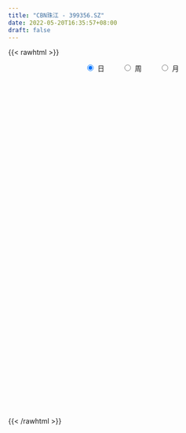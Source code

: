 ```yaml
---
title: "CBN珠江 - 399356.SZ"
date: 2022-05-20T16:35:57+08:00
draft: false
---
```

{{< rawhtml >}}
    <div style="text-align: center">
        <label style="padding: 1rem;"><input style="margin-right: .5rem" type="radio" name="period" value="D" checked onclick="period_change(this)">日</label>
        <label style="padding: 1rem;"><input style="margin-right: .5rem" type="radio" name="period" value="W" onclick="period_change(this)">周</label>
        <label style="padding: 1rem;"><input style="margin-right: .5rem" type="radio" name="period" value="M" onclick="period_change(this)">月</label>
    </div>
    <div id="chart" style="height: 700px;"></div> 
    <script type="text/javascript">
        const D_v = [12106895.0,12547418.0,12724896.0,19777972.0,17990550.0,12428994.0,13211340.0,14194579.0,13794844.0,16069941.0,24790180.0,20258055.0,17757862.0,20713152.0,17028683.0,16500274.0,16077263.0,14349856.0,16942361.0,15870999.0,14890619.0,12874425.0,15150654.0,20036043.0,17105787.0,14302089.0,16099745.0,21495601.0,19516341.0,18190978.0,20579031.0,21399833.0,20049773.0,18233198.0,16481400.0,14028175.0,18968337.0,18758267.0,16982655.0,20536366.0,18398235.0,22509446.0,17727561.0,22791926.0,20220559.0,21245558.0,18981872.0,21202130.0,18501787.0,14090241.0,18820856.0,18883432.0,21069107.0,24499226.0,25510731.0,24180927.0,21300756.0,19671501.0,26654467.0,20365181.0,18264143.0,19464185.0,16197909.0,25750554.0,20840609.0,25216136.0,20161901.0,18366791.0,19934758.0,21460474.0,23277594.0,22425353.0,21037224.0,18574071.0,21250963.0,18064575.0,18957161.0,17822401.0,25301055.0,25836597.0,33778461.0,28213519.0,25858098.0,24823804.0,24153352.0,29146276.0,21723635.0,25732694.0,24984254.0,23352606.0,20261466.0,22119687.0,19493729.0,24363411.0,27320127.0,20839942.0,24914287.0,23898232.0,22070838.0,18148523.0,22598615.0,20009207.0,22085789.0,16871091.0,15300996.0,15905383.0,15931369.0,15715585.0,15287628.0,19284136.0,19413528.0,19009578.0,18378185.0,20247270.0,19403380.0,22713633.0,23239665.0,23851311.0,16547583.0,16352344.0,16446175.0,17031568.0,13729853.0,19738745.0,26769650.0,21564986.0,17325398.0,17398857.0,13487986.0,14366996.0,18300739.0,18264126.0,16073358.0,14769498.0,11285074.0,13507997.0,14323480.0,13652336.0,15033055.0,19844319.0,19182517.0,25352844.0,23272761.0,19034596.0,33859159.0,24850135.0,25228808.0,18994533.0,14874944.0,14139099.0,14198858.0,15094442.0,16550995.0,16231259.0,15725703.0,16723708.0,18221036.0,17239438.0,15966837.0,15728663.0,16019069.0,19540358.0,26027195.0,18495953.0,22274977.0,18998994.0,19486007.0,15446190.0,15630589.0,18876087.0,14551502.0,16494586.0,14591555.0,23387066.0,15617241.0,13247668.0,14881294.0,12203587.0,16282801.0,16734390.0,16742016.0,16770143.0,17707921.0,18158749.0,19841179.0,18113713.0,14426355.0,11506812.0,12402889.0,12626986.0,11693999.0,14697559.0,14297875.0,18262362.0,13211808.0,13445842.0,13423171.0,12927541.0,14475296.0,16307725.0,20348946.0,19018254.0,24051577.0,19205583.0,19657895.0,17775206.0,26826240.0,28326240.0,26025477.0,21452799.0,20701484.0,17662139.0,15470173.0,14216311.0,13169909.0,13679470.0,12328810.0,20338950.0,18920075.0,20172125.0,20652665.0,16224254.0,16922920.0,18166883.0,18501213.0,14447447.0,16527676.0,14988219.0,16467015.0,16256146.0,16834191.0,18044322.0,19191149.0,22306057.0,20452654.0,23519811.0,19708300.0,25076068.0,20885143.0,15720495.0,11531003.0,18392421.0,24062832.0,14562425.0,15636000.0,16526157.0,15057690.0,13897045.0,15475941.0,22409355.0]
const D_histogram = [0.0,-1.5752815954,-11.6217501549,2.7655392616,21.9745217778,34.50023793,35.8787213539,43.0188447998,35.7731296632,30.7500395029,51.865174078,62.8138424033,68.2453637598,63.966529398,52.5959171181,38.4541268048,21.6515471836,1.6036924045,-6.1763162228,-15.490783639,-22.2913562011,-29.2124584268,-32.2231894797,-39.5209384786,-54.1359186334,-68.7520523054,-73.7374041894,-72.6888199155,-76.7238444735,-69.9152893608,-53.4501276812,-39.7706676199,-18.324826838,-7.2576345188,-10.6174245723,-8.7646615927,2.2614073634,-20.9158063012,-36.1155744959,-39.4559545489,-33.6182531552,-39.4211573023,-45.5103861698,-36.2072591352,-27.782340624,-31.2125043441,-22.0457744888,-23.3329315369,-18.8799626701,-19.6644185205,-18.7080891723,-11.7207169893,-14.6749928147,-43.1635552851,-81.7207708273,-94.7201134725,-85.7806526056,-79.8343960269,-48.7906969059,-22.1523386025,1.1316424308,16.1444509161,26.7584502919,51.1073453006,72.2088501522,82.4742830837,78.6598714145,68.8548954873,63.459157577,45.0496534421,49.4321302301,39.3188259524,17.6833531947,9.6282086152,8.3598929036,1.1116781767,-19.8111406951,-24.8146628493,-44.4734641607,-54.4424235894,-42.7849520022,-30.6439721874,-23.3921451952,-4.3681602587,17.632565741,28.0993013786,32.6024560006,42.2823030633,41.202085478,26.4741804643,4.8526676832,-16.4685228409,-21.0979104578,-28.6673167068,-24.8491196815,-19.4985313434,-6.8144815566,7.5812218709,16.0183392027,21.5270617443,42.001685944,59.0992090918,65.2486501182,69.7437176355,61.6809408552,58.8310865667,42.4257023576,40.3995851713,31.1008716121,35.5664856603,47.429188901,50.7700910352,47.1772428687,30.0672157445,13.5192453604,1.4886367472,-4.3510033226,-13.6221386077,-21.6528757936,-17.6259051543,-18.0559254383,-16.1924558351,-16.4088905646,-19.8458080342,0.1850984423,7.8733679678,13.3825652915,13.5786700584,10.5843831837,-1.4707754552,1.8028884449,2.6060024649,1.1190386684,0.7255862774,-4.2314210875,-16.2562589421,-27.2291497996,-36.8380505405,-35.2884135043,-30.6104622793,-23.1369117698,-13.4357540735,0.7320035168,16.4883517458,42.0927894669,53.6303192752,56.509651976,44.2142844862,28.7028992537,22.055947256,5.893231585,-11.1423980036,-11.3228869626,-12.3669879874,-11.2075589986,-13.8334112725,-11.2233796346,-3.2952854832,-10.0967295401,-10.0745406953,-7.1775383001,-2.4078872221,-1.3673094201,-12.3064337968,-8.4395324292,-2.8504569746,-4.8956981116,-3.5903542193,-12.6915518023,-27.9997415437,-28.89638744,-21.1190007426,-17.6808594698,-0.1333485824,5.7982180138,9.3452628326,-5.0364681491,-11.070226628,-29.3478389874,-46.9163060337,-39.3261879879,-34.0863523961,-24.8221182655,-18.5863807014,-13.2016565597,-21.8923997452,-22.6749920977,-16.4367286205,-11.8479046376,-1.8763672826,4.0662104952,-3.715153341,-2.5561279401,-16.2299595561,-20.4788812982,-23.6702324498,-19.5247675982,-23.7984082124,-25.6208576261,-35.3072040784,-61.5139519283,-90.7406182552,-111.8997591974,-112.7803609221,-102.9331083211,-110.5096974566,-138.4523292817,-118.9406588351,-81.3001146261,-36.3876117106,-9.5921798175,15.494778264,36.212914209,48.0657835365,43.5369646637,38.1619190428,28.7761396888,46.2997543149,55.7454586363,70.688110213,81.3502480544,76.1594776438,75.6333738372,55.5628395571,51.4773725562,43.8237603022,48.0783057165,52.3730391844,40.7844190473,26.4046258109,7.1857333526,-10.4306562974,-13.6392002711,-43.2628943924,-64.9473557649,-64.9892375973,-53.4166750004,-25.1682159858,-3.3063416469,-3.4577877728,-8.9926724838,-5.0926949499,6.1100370662,9.7577354848,21.104605098,23.9227724258,37.5795500113,44.5171535487,46.9643272328,59.2330194772]
const D_fast = [0.0,-1.9691019943,-14.9210080925,0.1576661394,24.8602791,46.0110547348,56.3592184972,74.254053143,75.9516204223,78.6160401377,112.6974682322,139.3495971583,161.8424594548,173.5552574426,175.3336244422,170.80536583,159.4156730047,139.7687413267,130.4446536437,117.2574903177,104.8840787055,90.659861873,79.5933334501,62.4153498317,34.2663900185,2.4622432701,-20.9574596612,-38.0810803662,-61.2970660426,-71.9673332701,-68.8647035107,-65.1279103544,-48.2632762821,-39.0104925925,-45.0246387891,-45.3630412077,-33.7716204107,-62.1777856506,-86.4064474693,-99.6108161595,-102.1776780546,-117.8358715273,-135.3026969372,-135.0513846865,-133.5720513312,-144.8053411374,-141.1500549042,-148.2704448366,-148.5374666373,-154.2380271178,-157.9587200627,-153.901527127,-160.5245511561,-199.8040024477,-258.7914106968,-295.4707817101,-307.9764839946,-321.9888264226,-303.1428015281,-282.0425278754,-258.4756362343,-239.42671502,-222.1231030713,-184.9973717374,-145.8436543477,-114.9596506453,-99.1090944609,-91.7003465162,-81.2312950324,-88.3783858067,-71.6378764612,-71.9214742508,-89.1361087099,-94.7842011355,-93.9625436213,-100.9328388039,-126.8084428495,-138.015630716,-168.7927980677,-192.3723633937,-191.411129807,-186.931143039,-185.5273523457,-167.5954074738,-141.1865400388,-123.6949790566,-111.0412104345,-90.790787606,-81.5704838218,-89.6798437194,-110.0881895796,-135.526510814,-145.4303760453,-160.166611471,-162.5606943662,-162.0847388639,-151.1043094662,-134.813300571,-122.3715984386,-111.4811104609,-80.5060647751,-48.6337393543,-26.1721357984,-4.2411388723,3.1163195612,14.9742369145,9.1752782947,17.2490574013,15.7255617451,29.0827972083,52.8027976743,68.8362225673,77.037685118,67.4444619299,54.2763028858,42.6178534595,35.690462559,23.013792622,9.5698364877,9.1903308384,4.2463291948,2.0616848393,-2.2569725314,-10.6553420095,9.4218390776,19.078450595,27.9332892416,31.5240615231,31.1758704443,18.7530179416,22.4774039529,23.9320185891,22.7248144598,22.5127586381,16.4978960013,0.4089934113,-17.3711848962,-36.1895982722,-43.4620646121,-46.4367289569,-44.7474063899,-38.4051872119,-24.0544287424,-4.1759925769,31.9516425109,56.8967521379,73.9034978328,72.6617014646,64.3260410454,63.1930758618,48.503668087,28.6824389976,25.6712282979,21.5353802762,19.8929195153,13.8087144233,13.6129011526,20.7171739331,11.3915474913,8.8951011623,9.9977189824,14.1653982548,14.8641487018,0.8484158759,2.6054341363,7.4818953472,4.2127296824,4.6204850198,-7.6536005138,-29.9617256411,-38.0824683974,-35.5848318857,-36.5669054803,-19.0527317385,-11.6716106389,-5.788250112,-21.4290981309,-30.2304132668,-55.844985373,-85.1425289278,-87.383957879,-90.6657103862,-87.607005822,-86.0178634332,-83.9335534314,-98.0973965533,-104.5487369302,-102.4196556081,-100.7928077846,-91.2903622502,-84.3312318486,-93.04138402,-92.5213906042,-110.2527121092,-119.6213541759,-128.7302634399,-129.4659904879,-139.6892331552,-147.9168969754,-166.4300444474,-208.0152802793,-259.92710117,-309.0611819116,-338.1368738668,-354.022898346,-389.2269118457,-451.7826259912,-462.0061202534,-444.6906047009,-408.8750047131,-384.4776177743,-355.5169651269,-325.7456006295,-301.8762854179,-295.5208631248,-291.355428985,-293.5471734169,-264.448620212,-241.0665512315,-208.4518721016,-177.4521722466,-163.6030732462,-145.2208335936,-151.4006579843,-142.6167818462,-139.3144540246,-123.0403321812,-105.6523389172,-107.0448542926,-114.8234910761,-132.2459501963,-152.4700039207,-159.0883479621,-199.5277656816,-237.4490659953,-253.738257227,-255.5198633802,-233.563458362,-212.5281694348,-213.544062504,-221.327115336,-218.7003115395,-205.9700702569,-199.882937967,-183.2599170794,-174.4610566451,-151.4093915567,-133.3424996322,-119.1542441399,-92.0772970262]
const D_slow = [0.0,-0.3938203989,-3.2992579376,-2.6078731222,2.8857573223,11.5108168048,20.4804971432,31.2352083432,40.178490759,47.8660006347,60.8322941542,76.5357547551,93.597095695,109.5887280445,122.737707324,132.3512390252,137.7641258211,138.1650489223,136.6209698665,132.7482739568,127.1754349065,119.8723202998,111.8165229299,101.9362883102,88.4023086519,71.2142955755,52.7799445282,34.6077395493,15.4267784309,-2.0520439093,-15.4145758296,-25.3572427345,-29.938449444,-31.7528580737,-34.4072142168,-36.598379615,-36.0330277741,-41.2619793494,-50.2908729734,-60.1548616106,-68.5594248994,-78.414714225,-89.7923107674,-98.8441255512,-105.7897107072,-113.5928367933,-119.1042804155,-124.9375132997,-129.6575039672,-134.5736085973,-139.2506308904,-142.1808101377,-145.8495583414,-156.6404471627,-177.0706398695,-200.7506682376,-222.195831389,-242.1544303957,-254.3521046222,-259.8901892728,-259.6072786651,-255.5711659361,-248.8815533631,-236.104717038,-218.0525044999,-197.433933729,-177.7689658754,-160.5552420036,-144.6904526093,-133.4280392488,-121.0700066913,-111.2403002032,-106.8194619045,-104.4124097507,-102.3224365248,-102.0445169806,-106.9973021544,-113.2009678667,-124.3193339069,-137.9299398043,-148.6261778048,-156.2871708517,-162.1352071505,-163.2272472151,-158.8191057799,-151.7942804352,-143.6436664351,-133.0730906693,-122.7725692998,-116.1540241837,-114.9408572629,-119.0579879731,-124.3324655875,-131.4992947642,-137.7115746846,-142.5862075205,-144.2898279096,-142.3945224419,-138.3899376412,-133.0081722051,-122.5077507191,-107.7329484462,-91.4207859166,-73.9848565078,-58.564621294,-43.8568496523,-33.2504240629,-23.15052777,-15.375309867,-6.4836884519,5.3736087733,18.0661315321,29.8604422493,37.3772461854,40.7570575255,41.1292167123,40.0414658816,36.6359312297,31.2227122813,26.8162359927,22.3022546331,18.2541406744,14.1519180332,9.1904660247,9.2367406352,11.2050826272,14.5507239501,17.9453914647,20.5914872606,20.2237933968,20.674515508,21.3260161242,21.6057757914,21.7871723607,20.7293170888,16.6652523533,9.8579649034,0.6484522683,-8.1736511078,-15.8262666776,-21.6104946201,-24.9694331384,-24.7864322592,-20.6643443228,-10.141146956,3.2664328628,17.3938458568,28.4474169783,35.6231417917,41.1371286057,42.610436502,39.8248370011,36.9941152605,33.9023682636,31.1004785139,27.6421256958,24.8362807872,24.0124594164,21.4882770313,18.9696418575,17.1752572825,16.573285477,16.2314581219,13.1548496727,11.0449665655,10.3323523218,9.1084277939,8.2108392391,5.0379512885,-1.9619840974,-9.1860809574,-14.4658311431,-18.8860460105,-18.9193831561,-17.4698286527,-15.1335129445,-16.3926299818,-19.1601866388,-26.4971463857,-38.2262228941,-48.0577698911,-56.5793579901,-62.7848875565,-67.4314827318,-70.7318968717,-76.2049968081,-81.8737448325,-85.9829269876,-88.944903147,-89.4139949677,-88.3974423438,-89.3262306791,-89.9652626641,-94.0227525531,-99.1424728777,-105.0600309901,-109.9412228897,-115.8908249428,-122.2960393493,-131.1228403689,-146.501328351,-169.1864829148,-197.1614227142,-225.3565129447,-251.0897900249,-278.7172143891,-313.3302967095,-343.0654614183,-363.3904900748,-372.4873930025,-374.8854379568,-371.0117433908,-361.9585148386,-349.9420689544,-339.0578277885,-329.5173480278,-322.3233131056,-310.7483745269,-296.8120098678,-279.1399823146,-258.802420301,-239.76255089,-220.8542074307,-206.9634975415,-194.0941544024,-183.1382143268,-171.1186378977,-158.0253781016,-147.8292733398,-141.2281168871,-139.4316835489,-142.0393476233,-145.4491476911,-156.2648712892,-172.5017102304,-188.7490196297,-202.1031883798,-208.3952423763,-209.221827788,-210.0862747312,-212.3344428521,-213.6076165896,-212.0801073231,-209.6406734519,-204.3645221774,-198.3838290709,-188.9889415681,-177.8596531809,-166.1185713727,-151.3103165034]
const D_data = [['2021-05-11', 12040.0291, 12151.4047, 11977.5717, 12182.8069],['2021-05-12', 12128.1854, 12126.7206, 12025.867, 12159.6141],['2021-05-13', 12026.2127, 11983.4173, 11947.8004, 12077.3568],['2021-05-14', 12005.8932, 12297.5139, 11929.8309, 12302.61],['2021-05-17', 12288.1307, 12459.1072, 12285.1142, 12514.5823],['2021-05-18', 12503.1641, 12485.1838, 12425.9058, 12532.802],['2021-05-19', 12449.6534, 12413.7476, 12395.7611, 12483.741],['2021-05-20', 12445.6856, 12544.4897, 12398.4981, 12563.9252],['2021-05-21', 12587.4287, 12400.6248, 12364.9867, 12627.7383],['2021-05-24', 12415.1713, 12428.2029, 12288.8429, 12428.2029],['2021-05-25', 12454.5563, 12840.5004, 12438.7609, 12863.2907],['2021-05-26', 12874.6539, 12855.9752, 12815.6676, 12914.701],['2021-05-27', 12864.8707, 12896.0844, 12756.8584, 12972.337],['2021-05-28', 12868.1298, 12845.121, 12760.0537, 12937.0122],['2021-05-31', 12825.2817, 12777.1713, 12681.0683, 12828.4838],['2021-06-01', 12753.8471, 12727.9879, 12615.3547, 12753.8471],['2021-06-02', 12733.797, 12654.0847, 12579.5515, 12737.1899],['2021-06-03', 12647.6845, 12542.4331, 12536.3565, 12690.0657],['2021-06-04', 12497.5291, 12638.4769, 12489.0544, 12790.6529],['2021-06-07', 12634.8714, 12583.3772, 12515.5899, 12634.8714],['2021-06-08', 12590.5164, 12574.5355, 12506.3002, 12735.6618],['2021-06-09', 12576.1277, 12532.7328, 12501.708, 12631.0241],['2021-06-10', 12533.3416, 12546.6595, 12515.9923, 12647.5472],['2021-06-11', 12562.6038, 12451.3808, 12404.2689, 12572.9827],['2021-06-15', 12433.3311, 12276.1423, 12219.2018, 12465.3739],['2021-06-16', 12278.1219, 12158.8128, 12137.864, 12299.4389],['2021-06-17', 12147.6992, 12177.944, 12124.4425, 12237.4789],['2021-06-18', 12188.3947, 12190.3082, 12111.1959, 12278.0788],['2021-06-21', 12137.8546, 12062.0175, 12014.9849, 12205.9623],['2021-06-22', 12100.8188, 12147.5155, 12072.7852, 12165.8993],['2021-06-23', 12132.1907, 12280.9254, 12099.674, 12299.4341],['2021-06-24', 12311.4946, 12287.4587, 12233.6699, 12317.4484],['2021-06-25', 12306.0458, 12452.8643, 12289.9034, 12489.0685],['2021-06-28', 12484.1675, 12396.325, 12345.866, 12494.2613],['2021-06-29', 12388.8386, 12224.4849, 12219.2979, 12388.8386],['2021-06-30', 12243.9739, 12272.8782, 12193.7888, 12291.6393],['2021-07-01', 12304.649, 12415.0281, 12205.3779, 12421.6981],['2021-07-02', 12275.3892, 11940.2677, 11910.1029, 12276.408],['2021-07-05', 11903.7436, 11906.6507, 11790.7729, 11906.6507],['2021-07-06', 11930.1082, 11966.7408, 11842.2124, 11976.3537],['2021-07-07', 11898.2491, 12050.019, 11887.862, 12096.7042],['2021-07-08', 12086.4191, 11864.3458, 11820.1526, 12087.3373],['2021-07-09', 11799.5258, 11782.3388, 11688.4378, 11856.64],['2021-07-12', 11902.5061, 11937.7094, 11823.5272, 12011.8178],['2021-07-13', 11903.88, 11934.4926, 11832.533, 11953.4474],['2021-07-14', 11905.1491, 11760.0644, 11717.8861, 11905.1491],['2021-07-15', 11748.8191, 11895.5265, 11717.2628, 11915.2845],['2021-07-16', 11860.6361, 11750.2029, 11738.531, 11869.7238],['2021-07-19', 11725.0174, 11795.6065, 11592.3292, 11818.363],['2021-07-20', 11712.8477, 11705.5488, 11615.4074, 11791.0916],['2021-07-21', 11722.3151, 11692.8609, 11667.3704, 11801.8131],['2021-07-22', 11702.4968, 11757.6977, 11676.9226, 11799.3379],['2021-07-23', 11758.2092, 11612.84, 11592.5794, 11764.2526],['2021-07-26', 11505.2427, 11162.5595, 11093.215, 11505.2427],['2021-07-27', 11167.555, 10780.3471, 10757.2503, 11196.7514],['2021-07-28', 10735.3813, 10862.9154, 10684.0296, 10908.8934],['2021-07-29', 11046.2543, 11024.1812, 10922.3324, 11066.5131],['2021-07-30', 10971.6497, 10927.3537, 10777.1733, 10971.6497],['2021-08-02', 10950.644, 11255.2249, 10816.3101, 11273.9841],['2021-08-03', 11262.7149, 11291.3309, 11176.5099, 11314.2602],['2021-08-04', 11286.7952, 11339.2321, 11226.2103, 11348.6873],['2021-08-05', 11300.658, 11309.6383, 11255.727, 11439.6725],['2021-08-06', 11297.3193, 11305.26, 11183.6223, 11322.8483],['2021-08-09', 11237.1738, 11568.9795, 11217.6676, 11624.8296],['2021-08-10', 11545.3366, 11668.7434, 11427.8779, 11670.1544],['2021-08-11', 11681.6917, 11650.5162, 11647.7844, 11811.4567],['2021-08-12', 11607.9459, 11529.4664, 11514.7388, 11680.2883],['2021-08-13', 11493.403, 11452.5068, 11394.4303, 11559.5747],['2021-08-16', 11433.8183, 11497.8793, 11389.9111, 11555.3597],['2021-08-17', 11480.632, 11293.8599, 11272.6531, 11568.1733],['2021-08-18', 11315.6457, 11561.2833, 11273.6262, 11594.3097],['2021-08-19', 11530.7086, 11383.0785, 11348.0317, 11559.6351],['2021-08-20', 11300.198, 11159.7916, 11042.3158, 11315.6447],['2021-08-23', 11165.5315, 11245.3273, 11143.8714, 11301.0389],['2021-08-24', 11264.6884, 11297.5591, 11197.7786, 11338.9368],['2021-08-25', 11289.1368, 11188.6884, 11157.0996, 11289.1368],['2021-08-26', 11213.4459, 10918.3585, 10914.949, 11213.4459],['2021-08-27', 10942.8995, 11013.8883, 10942.8995, 11138.7296],['2021-08-30', 11004.9234, 10718.4286, 10659.5001, 11011.0756],['2021-08-31', 10671.3353, 10701.0044, 10511.0568, 10740.1224],['2021-09-01', 10672.5911, 10917.1574, 10591.1071, 11001.6618],['2021-09-02', 10913.1872, 10936.5321, 10853.9231, 10985.056],['2021-09-03', 10961.8391, 10883.4253, 10797.8655, 10993.7727],['2021-09-06', 10865.3456, 11067.9239, 10853.4404, 11089.4668],['2021-09-07', 11075.1184, 11198.9184, 10996.7504, 11237.9234],['2021-09-08', 11187.2738, 11138.6453, 11109.7976, 11250.9236],['2021-09-09', 11089.4323, 11107.8065, 11019.0802, 11121.1863],['2021-09-10', 11096.542, 11221.5189, 11072.7342, 11294.1096],['2021-09-13', 11187.365, 11125.2438, 11075.0135, 11225.8457],['2021-09-14', 11152.2483, 10921.3777, 10897.6146, 11177.0397],['2021-09-15', 10871.5704, 10732.3786, 10668.4195, 10885.5437],['2021-09-16', 10719.5333, 10598.2033, 10587.5033, 10755.3673],['2021-09-17', 10596.3253, 10704.531, 10573.0692, 10704.531],['2021-09-22', 10453.8428, 10596.2961, 10420.2364, 10622.2005],['2021-09-23', 10668.5103, 10688.1345, 10629.5129, 10794.1728],['2021-09-24', 10670.3702, 10694.3913, 10663.1306, 10810.8562],['2021-09-27', 10693.406, 10804.2093, 10690.9267, 10896.4039],['2021-09-28', 10802.0538, 10878.9989, 10777.7373, 10958.0977],['2021-09-29', 10807.6836, 10855.7045, 10723.5911, 10926.1452],['2021-09-30', 10871.9729, 10852.5476, 10814.7889, 10906.5039],['2021-10-08', 10996.4302, 11117.9559, 10954.2001, 11122.1228],['2021-10-11', 11149.2139, 11201.7782, 11149.2139, 11358.0891],['2021-10-12', 11164.7983, 11163.371, 11084.2757, 11296.9855],['2021-10-13', 11160.9739, 11213.9478, 11067.7573, 11242.4891],['2021-10-14', 11223.2674, 11090.1792, 11084.1719, 11247.4741],['2021-10-15', 11097.8573, 11167.0111, 11053.0489, 11204.7463],['2021-10-18', 11159.7742, 10979.9945, 10929.2937, 11159.7742],['2021-10-19', 10997.7966, 11139.4699, 10990.4647, 11171.5026],['2021-10-20', 11173.8792, 11043.5399, 11015.3422, 11199.525],['2021-10-21', 11083.5994, 11228.1918, 11066.8754, 11256.7753],['2021-10-22', 11282.1462, 11398.5065, 11282.1462, 11432.6841],['2021-10-25', 11314.6699, 11374.0759, 11233.9617, 11392.7923],['2021-10-26', 11402.0445, 11329.2497, 11315.7472, 11466.9762],['2021-10-27', 11271.4523, 11139.4471, 11116.9809, 11271.4523],['2021-10-28', 11055.7104, 11078.2289, 11042.4521, 11150.2813],['2021-10-29', 11058.9596, 11069.1658, 10964.6175, 11075.5784],['2021-11-01', 11032.9322, 11102.9169, 10962.7368, 11130.8987],['2021-11-02', 11129.0356, 11017.1413, 10926.049, 11230.139],['2021-11-03', 11004.6251, 10976.4024, 10956.6869, 11073.4919],['2021-11-04', 11031.0968, 11105.051, 11011.6283, 11127.0336],['2021-11-05', 11084.4864, 11048.1146, 11040.4343, 11134.1576],['2021-11-08', 11046.9392, 11069.8923, 10998.4055, 11129.3349],['2021-11-09', 11080.4869, 11037.5057, 10987.9771, 11110.1438],['2021-11-10', 11010.8818, 10974.3191, 10810.865, 11010.8818],['2021-11-11', 10962.1922, 11306.9627, 10956.264, 11306.9627],['2021-11-12', 11307.9362, 11232.1746, 11181.4325, 11312.3029],['2021-11-15', 11254.3909, 11251.0601, 11172.1811, 11291.7645],['2021-11-16', 11238.6642, 11213.0963, 11198.4516, 11313.8761],['2021-11-17', 11209.0337, 11177.9684, 11142.4589, 11239.3004],['2021-11-18', 11149.7654, 11030.1125, 11019.3322, 11149.7654],['2021-11-19', 11014.8219, 11201.4895, 11002.5489, 11214.2158],['2021-11-22', 11199.7037, 11186.3564, 11145.8587, 11200.5686],['2021-11-23', 11166.9466, 11160.3557, 11125.2483, 11201.5259],['2021-11-24', 11151.0502, 11172.8003, 11112.0361, 11202.6059],['2021-11-25', 11163.7918, 11102.6985, 11073.9831, 11163.7918],['2021-11-26', 11071.9994, 10962.444, 10954.3714, 11071.9994],['2021-11-29', 10851.4504, 10897.6312, 10824.1665, 10950.7908],['2021-11-30', 10903.431, 10833.8741, 10788.5071, 10940.1507],['2021-12-01', 10820.1003, 10922.3623, 10820.1003, 10927.3433],['2021-12-02', 10894.6198, 10950.2899, 10854.4834, 10974.584],['2021-12-03', 10955.6168, 10994.0484, 10877.6752, 10994.0484],['2021-12-06', 11009.3131, 11050.5686, 11009.3131, 11178.1274],['2021-12-07', 11176.3655, 11162.6895, 11078.5612, 11208.1787],['2021-12-08', 11193.214, 11267.4986, 11091.5462, 11267.4986],['2021-12-09', 11294.7232, 11524.5531, 11274.1345, 11619.3659],['2021-12-10', 11434.6003, 11486.9974, 11422.3751, 11497.6776],['2021-12-13', 11533.8997, 11463.3206, 11458.6142, 11659.9436],['2021-12-14', 11417.3037, 11291.2809, 11275.8487, 11425.6769],['2021-12-15', 11272.1003, 11209.3639, 11202.4483, 11324.9986],['2021-12-16', 11219.2275, 11286.2189, 11171.1476, 11286.2189],['2021-12-17', 11256.0587, 11122.2316, 11122.2221, 11267.0074],['2021-12-20', 11105.9777, 11024.9584, 11001.0759, 11192.2811],['2021-12-21', 11019.9633, 11185.981, 11019.9633, 11214.2152],['2021-12-22', 11208.4054, 11167.3769, 11129.3027, 11238.4821],['2021-12-23', 11178.0457, 11190.4839, 11098.3036, 11218.8754],['2021-12-24', 11178.0136, 11133.1872, 11075.253, 11181.5708],['2021-12-27', 11153.4978, 11192.4608, 11141.6796, 11247.7385],['2021-12-28', 11208.0818, 11285.3858, 11205.5744, 11289.1358],['2021-12-29', 11302.4872, 11101.6679, 11101.6679, 11302.4872],['2021-12-30', 11106.2724, 11163.5915, 11095.2714, 11208.019],['2021-12-31', 11182.5315, 11203.203, 11164.9523, 11227.8006],['2022-01-04', 11257.7172, 11246.0468, 11086.548, 11264.5561],['2022-01-05', 11218.4188, 11215.8972, 11174.9215, 11324.9131],['2022-01-06', 11155.8812, 11035.4607, 11027.6093, 11186.8173],['2022-01-07', 11073.6816, 11195.2619, 11073.6816, 11244.9225],['2022-01-10', 11201.7243, 11239.5076, 11132.0656, 11286.2878],['2022-01-11', 11242.0227, 11151.7013, 11131.7792, 11313.5639],['2022-01-12', 11188.3405, 11189.5225, 11087.3696, 11220.0398],['2022-01-13', 11219.8726, 11032.3134, 11028.6532, 11230.3904],['2022-01-14', 10985.0805, 10872.1208, 10870.08, 10989.3473],['2022-01-17', 10870.3862, 10985.1389, 10870.3862, 11008.818],['2022-01-18', 10985.2038, 11090.7655, 10943.6058, 11119.2167],['2022-01-19', 11106.3799, 11048.8406, 11012.8307, 11167.596],['2022-01-20', 11068.9596, 11272.8148, 11068.9596, 11307.8247],['2022-01-21', 11263.6811, 11190.6064, 11151.712, 11296.7702],['2022-01-24', 11143.6829, 11190.198, 11092.1202, 11200.5678],['2022-01-25', 11133.1903, 10935.5189, 10934.0328, 11160.2974],['2022-01-26', 10991.2514, 10975.7423, 10857.0454, 11021.6105],['2022-01-27', 10927.5036, 10736.7682, 10731.5514, 10928.6489],['2022-01-28', 10780.9071, 10613.0964, 10601.3928, 10840.3381],['2022-02-07', 10820.518, 10860.579, 10739.0982, 10896.3882],['2022-02-08', 10841.373, 10828.9705, 10653.629, 10861.8318],['2022-02-09', 10851.8303, 10886.5928, 10809.0812, 10914.7985],['2022-02-10', 10890.642, 10863.9577, 10805.933, 10901.954],['2022-02-11', 10839.1955, 10862.1901, 10817.9915, 10961.4041],['2022-02-14', 10818.498, 10652.1748, 10601.4679, 10819.4296],['2022-02-15', 10620.2595, 10696.3979, 10610.285, 10705.936],['2022-02-16', 10746.1081, 10771.5133, 10715.9328, 10810.0352],['2022-02-17', 10788.3659, 10756.365, 10731.9202, 10826.8448],['2022-02-18', 10699.1417, 10845.108, 10689.8471, 10846.6216],['2022-02-21', 10819.8168, 10825.9766, 10745.1138, 10835.9085],['2022-02-22', 10709.2128, 10636.3927, 10582.4002, 10709.2128],['2022-02-23', 10654.4108, 10715.1657, 10630.1701, 10719.8243],['2022-02-24', 10638.1348, 10474.5665, 10391.8802, 10655.1672],['2022-02-25', 10534.7471, 10515.5204, 10484.6047, 10624.1276],['2022-02-28', 10479.4973, 10476.2584, 10374.7457, 10489.5138],['2022-03-01', 10501.0057, 10538.108, 10427.9134, 10545.0142],['2022-03-02', 10470.461, 10398.6831, 10381.2231, 10484.5021],['2022-03-03', 10427.7864, 10375.9947, 10341.0992, 10466.3903],['2022-03-04', 10273.4891, 10203.5956, 10168.3386, 10277.3606],['2022-03-07', 10094.1602, 9840.3448, 9806.6156, 10094.1602],['2022-03-08', 9818.1449, 9568.303, 9539.245, 9878.3783],['2022-03-09', 9590.706, 9425.088, 9071.1983, 9629.6776],['2022-03-10', 9673.766, 9499.0187, 9492.3312, 9678.9972],['2022-03-11', 9356.3167, 9537.1356, 9232.6299, 9564.7417],['2022-03-14', 9372.1093, 9201.2769, 9201.2769, 9461.6592],['2022-03-15', 9105.9455, 8707.2462, 8704.6944, 9135.3576],['2022-03-16', 8859.3543, 9128.9335, 8650.6375, 9179.3615],['2022-03-17', 9398.6521, 9380.4043, 9303.3304, 9519.1443],['2022-03-18', 9345.0, 9595.7881, 9303.4124, 9597.0089],['2022-03-21', 9610.7591, 9491.4557, 9421.1876, 9612.1163],['2022-03-22', 9459.8118, 9559.9556, 9441.3917, 9613.6302],['2022-03-23', 9593.284, 9597.9378, 9503.0542, 9632.7729],['2022-03-24', 9547.4289, 9558.2243, 9482.2052, 9616.6008],['2022-03-25', 9546.048, 9360.3381, 9356.8394, 9567.0865],['2022-03-28', 9275.0028, 9307.9182, 9187.595, 9382.0959],['2022-03-29', 9327.0775, 9197.9104, 9176.9784, 9347.3927],['2022-03-30', 9253.9851, 9542.2723, 9253.9851, 9542.5206],['2022-03-31', 9484.1022, 9511.8155, 9461.2594, 9588.5663],['2022-04-01', 9453.6545, 9656.5804, 9424.8954, 9667.4792],['2022-04-06', 9650.4558, 9695.0822, 9643.0402, 9755.9438],['2022-04-07', 9632.6809, 9538.8789, 9529.9625, 9718.7252],['2022-04-08', 9530.5236, 9609.9236, 9460.7889, 9617.8453],['2022-04-11', 9546.2971, 9331.1694, 9310.2138, 9546.2971],['2022-04-12', 9358.1569, 9480.3476, 9291.749, 9526.7539],['2022-04-13', 9426.1588, 9415.1006, 9388.1794, 9545.5881],['2022-04-14', 9489.4057, 9566.7727, 9473.6381, 9618.0262],['2022-04-15', 9502.8192, 9607.3313, 9488.9217, 9655.5021],['2022-04-18', 9507.8787, 9404.007, 9311.6145, 9507.8787],['2022-04-19', 9366.2611, 9304.8806, 9259.5356, 9399.0423],['2022-04-20', 9315.5899, 9146.4716, 9123.4465, 9325.7088],['2022-04-21', 9092.4232, 9045.1698, 9006.5913, 9203.8979],['2022-04-22', 8961.74, 9139.0518, 8938.2463, 9186.9319],['2022-04-25', 8919.2954, 8674.3895, 8668.7911, 9007.783],['2022-04-26', 8702.2031, 8567.6878, 8542.9688, 8777.7775],['2022-04-27', 8479.4403, 8702.0112, 8475.0439, 8705.6],['2022-04-28', 8712.528, 8803.4123, 8671.7005, 8828.9344],['2022-04-29', 8828.6445, 9059.6466, 8763.3713, 9077.9247],['2022-05-05', 9080.6749, 9074.3295, 9029.4815, 9131.1623],['2022-05-06', 8895.4715, 8824.6368, 8807.7716, 8919.0316],['2022-05-09', 8766.8083, 8706.5419, 8657.6096, 8808.6572],['2022-05-10', 8582.7298, 8784.2933, 8512.4871, 8806.4975],['2022-05-11', 8774.7545, 8886.8341, 8763.7197, 9013.6258],['2022-05-12', 8818.9093, 8808.6872, 8753.4204, 8876.3627],['2022-05-13', 8878.9818, 8928.7296, 8850.3098, 8941.22],['2022-05-16', 8996.505, 8849.5878, 8825.5178, 9005.8757],['2022-05-17', 8866.5186, 9027.2165, 8865.8018, 9027.2165],['2022-05-18', 9053.8798, 9005.6677, 8937.9383, 9072.8771],['2022-05-19', 8869.1251, 8987.036, 8861.1022, 9003.7711],['2022-05-20', 9055.4591, 9170.0939, 9055.4591, 9173.2625]]
const W_v = [82310523.0,91272033.0,104340243.0,97011629.0,115039234.0,74209572.0,62267945.0,64598708.0,104049696.0,94584092.0,109173540.0,100645391.0,74879265.0,89938321.0,89819252.0,84938681.0,88720942.0,113190841.0,107482964.0,126773889.0,94097507.0,85686502.0,77779606.0,70316030.0,80228795.0,95796332.0,114281301.0,151490720.0,146351140.0,122538358.0,135294939.0,47661692.0,34223902.0,98348911.0,82845324.0,87440207.0,89580331.0,91246452.0,51621336.0,74271271.0,80084047.0,83132317.0,38500102.0,65633832.0,59651885.0,57421916.0,59986921.0,64706887.0,56764032.0,60547719.0,80000225.0,82889898.0,70188136.0,72445900.0,80861303.0,62337148.0,65516916.0,63265514.0,64267016.0,71326435.0,61579208.0,54955407.0,68243704.0,52237774.0,69464255.0,61735606.0,96906065.0,102262077.0,76493064.0,89518033.0,74062380.0,56032937.0,71129646.0,58312833.0,57645275.0,53812962.0,40544742.0,80520941.0,65240649.0,63249294.0,66205572.0,110339961.0,140550850.0,191742533.0,219611785.0,157340854.0,142642314.0,157280655.0,136795269.0,129958935.0,122049254.0,116168453.0,38782371.0,101678797.0,85802603.0,83546677.0,74982784.0,55657865.0,75045330.0,78117803.0,69742948.0,87845750.0,55820989.0,65735976.0,64435520.0,71138322.0,70832501.0,74742544.0,102091912.0,79568568.0,100366426.0,93913860.0,88800315.0,84749657.0,12434737.0,59191011.0,76500804.0,62980622.0,77145367.0,86634403.0,69216327.0,71038100.0,69197878.0,75171469.0,93803217.0,111957797.0,78105522.0,88170221.0,101097763.0,81431493.0,87165581.0,142670570.0,111376957.0,136875133.0,165759966.0,150276306.0,134267425.0,146696814.0,110118519.0,98838206.0,71474912.0,89166008.0,66252323.0,65887193.0,58535999.0,75841071.0,75063626.0,60083767.0,96596800.0,88000034.0,89034563.0,64133569.0,141434014.0,226524067.0,176795853.0,151849563.0,109185545.0,132253474.0,111596269.0,121992217.0,100011522.0,109811337.0,101699602.0,81643338.0,74407877.0,37365981.0,15465758.0,86575313.0,71559507.0,79071158.0,92727671.0,110388959.0,89225468.0,83595367.0,124625372.0,83720394.0,80119358.0,86325215.0,76177819.0,135436768.0,177177093.0,157167787.0,120582764.0,114560228.0,61226926.0,50584005.0,129689800.0,105214769.0,122742837.0,115584286.0,107833151.0,86282581.0,58399767.0,78592153.0,84639904.0,82112001.0,30464667.0,71727481.0,71620307.0,99589190.0,80898437.0,78822740.0,69003222.0,99735956.0,86469377.0,96154263.0,104442045.0,91365423.0,115163141.0,100945885.0,110335991.0,108135403.0,94669171.0,138987730.0,125579761.0,110211742.0,72523480.0,89031880.0,22598615.0,90172466.0,85632246.0,99752046.0,96437078.0,98834802.0,80879976.0,73900053.0,82035707.0,126369495.0,87436242.0,80326107.0,83175043.0,86338483.0,88437867.0,84641950.0,73349740.0,89220008.0,69076755.0,72163603.0,70579575.0,102282255.0,120405962.0,81220016.0,85439430.0,53799839.0,82631438.0,86792823.0,111062890.0,36605638.0,84184681.0,83366188.0]
const W_histogram = [0.0,14.916077037,21.8051540428,22.5795513136,15.8563996027,-2.1001831742,2.1647562003,20.4425444176,35.432855389,44.2238896645,49.4296677135,55.1506037678,52.2759056762,63.5668817961,70.4549037864,94.4822912576,97.2967577127,121.8254998017,145.3477216206,157.8900963791,123.3741439411,97.563167875,70.217560661,66.4194411726,47.8363344058,49.9056356611,64.7838199739,82.3782344444,96.9704698291,84.3008779038,-15.2476928794,-50.0103381128,-60.2803029937,-82.7729318239,-73.0517222294,-76.0503287755,-100.171831639,-122.9716362457,-140.5665411081,-140.3417072067,-152.0772537325,-162.8241101014,-161.9050738214,-134.7191445093,-108.9994698886,-105.3810490263,-101.4508820999,-83.4392719589,-64.6599920224,-76.4492031464,-101.9783463106,-135.2852232,-131.625757942,-117.0988261368,-97.0812643713,-112.2419121036,-92.6172451965,-101.3479737715,-77.6278957975,-49.7773182147,-38.3634772102,-28.2793452085,11.8076620831,40.1372655569,22.2636767905,15.3623733775,21.7926557817,44.1948396073,37.7261298108,47.3657706683,34.8961969833,31.4705435228,28.156851653,25.7951012047,-3.158507363,-26.346994742,-32.8888438729,-18.5391937626,5.1399267354,31.0685593894,62.0797974734,89.3436619275,138.9081032645,195.9695993909,204.6197707463,219.8968630728,229.3650566653,234.9749722838,252.2677891572,240.1155445329,256.6469707232,208.2530674571,170.8729276259,106.6518059899,40.3774777335,-17.1967063598,-49.7604166403,-78.7865477719,-82.9385012857,-45.3094016327,-23.882119574,6.0292331259,9.9029486316,5.384523206,11.2516469665,-14.5440209931,-48.9635689276,-56.1755613561,-38.0824161175,-40.9018750178,-15.5794469859,6.2071554247,6.2217567942,-4.4642719777,-22.1009331261,-14.0566045628,-15.7063012569,-15.631257257,-3.1507592719,5.9072273779,-8.0851270266,-32.1881396911,-51.8685007102,-44.8093681528,-25.5292367285,-7.2476108259,-1.7605813982,21.8251859758,36.9959350014,44.7073071418,24.7767175504,-12.6376897804,-23.9512442792,-8.2744873784,-29.5782991078,-18.3977703343,-55.5767236194,-130.9127406468,-160.5613835359,-174.5816702815,-169.4936078421,-144.6025829009,-128.8842264562,-84.6842577226,-47.872999744,-28.9907505206,-32.8491034381,-27.3228491036,7.3559868689,22.2203570551,42.4411694918,57.8065876569,109.7736043858,180.2425174473,182.6246484542,161.6894882324,159.2203266635,150.0911336849,142.7997783522,128.3355873429,126.1491485726,98.9244456629,63.2811341673,64.2842374161,29.5597874856,6.2000915986,3.2918899014,23.6848192614,31.3965899801,17.9464955301,56.3686425737,61.4608340304,77.1628538085,84.1193179848,95.745126014,49.4954725022,29.2228360489,10.4802643103,22.9435097389,57.1631621566,75.6573480311,87.7414486123,48.9608070448,32.5028755814,46.4128156319,41.2092095388,-20.3539130418,-76.0490545436,-129.4418988242,-187.8338819012,-219.277668685,-220.5000611773,-238.4223508352,-253.4538715074,-227.9856353294,-205.691244537,-203.1581164791,-180.159727295,-150.6356346674,-96.4393178776,-70.954437495,-63.392061553,-72.0361204971,-56.8039777716,-76.7441551504,-94.8753848228,-102.6782765202,-110.0798423403,-151.5709232088,-144.0449284195,-120.5823482077,-116.1634876665,-114.2785530834,-112.834817773,-81.5839396576,-87.6721019653,-84.2988094156,-64.2397022413,-27.7827939068,3.296980345,41.0126108684,45.025626148,47.2758193885,61.2851175301,68.0861924763,56.5605130179,51.2955055898,79.555588244,72.4284296066,67.3074340777,67.3279904985,65.4416131256,42.1944113041,47.6282627184,13.4650907586,8.9953889673,6.3640681415,-14.9349288637,-45.6566966707,-103.1955361912,-128.0163264263,-149.5060897547,-133.5093859706,-116.4341890698,-96.500653098,-105.3196391313,-106.6407490016,-112.8803468017,-99.9776546518,-66.7651107151]
const W_fast = [0.0,18.6450962963,30.9854618128,37.4047469119,34.6456951017,16.1640665313,20.9701949558,44.3586192775,68.2071440962,88.0541507878,105.6173457651,125.1259327614,135.3202110889,162.5029076578,187.0046555947,234.6526158803,261.7912717635,316.776388803,376.635541027,428.6504398802,424.9780234276,423.5578393302,413.7666222815,426.5733630863,419.9493399209,434.4950500915,465.5691893978,503.7581624794,542.5930153214,550.998642872,447.6381488689,400.3729191073,375.0328784781,331.8470166919,323.305295729,301.2941069891,252.1296462157,198.5869325476,145.8503924082,110.989799508,61.234939549,9.7820556547,-29.7751765207,-36.2690333359,-37.7992261873,-60.5260675816,-81.9586211801,-84.8068290288,-82.1925470979,-113.0940590086,-164.1177887504,-231.2459714399,-260.4929456673,-275.2407203964,-279.4934747237,-322.7146004819,-326.2442448738,-360.3119668917,-355.9988628671,-340.592614838,-338.769643136,-335.7553474364,-292.716424624,-254.3525047611,-266.6601743299,-269.7208843985,-257.8424380489,-224.3915443214,-221.4287216652,-199.9476381406,-203.6931625799,-199.2511801596,-195.5256591162,-191.4386342632,-221.1818696717,-250.9571057363,-265.7211658354,-256.0063141657,-231.0422119838,-197.3464394825,-150.8152520301,-101.2154720942,-16.924004941,89.129891033,148.935005075,219.1863131697,285.9957709286,350.349429618,430.7091937807,478.5858352896,559.2790041608,562.9483677589,568.2864598342,530.7282896957,474.5483308727,412.6749701894,367.6711557488,318.9483876743,294.061808839,320.3635580838,335.8203102491,367.2389712304,373.588423894,370.4161292699,379.0961647721,349.6644915642,303.0040513977,281.7481686303,290.3207098395,277.2757821847,298.7033484702,322.0417397369,323.611780305,311.8096835387,288.6477891087,293.1779665313,287.6016945231,283.7689242086,295.4617323758,305.9965258701,289.9828897089,257.8328421216,225.185355925,221.0421464442,233.9399686864,250.4096918826,255.4565759607,284.4986398286,308.9183726045,327.8065715304,314.0701613266,273.4963315507,256.1949659821,269.8031010383,241.104714532,247.6858007219,196.6126665319,88.5484643428,18.7594755697,-38.9062287462,-76.1915682673,-87.4511890514,-103.9538892207,-80.9249849178,-56.0819768751,-44.4474152819,-56.5180440589,-57.8225020003,-21.3046693105,-0.8852098606,29.945894949,59.7629600284,139.1733778537,254.702920277,302.7412133975,322.2284252338,359.5643453308,387.9579357734,416.3665250287,433.9862308552,463.337079228,460.8434877341,441.0204597803,458.0946223831,430.760119324,408.9504463366,406.8652171148,433.1793512901,448.7402695039,439.7767989364,492.2911066235,512.7485065877,547.741239818,575.7275334905,611.2896230232,577.4138376369,564.4469101959,548.3244045348,566.5235273982,615.033970355,652.4424932373,686.4619559715,659.9215161653,651.5893035973,677.1024475557,682.2011438472,615.5495430062,540.8421378686,455.0888188819,349.7383653296,263.4751613746,207.1277535879,129.5998762212,51.2048876722,19.6767150179,-9.451705324,-57.708106386,-79.7496490255,-87.8844650648,-57.7979777443,-50.0517067355,-58.3373461818,-84.9904352501,-83.9592869675,-123.0855031339,-164.935579012,-198.4080398395,-233.3295662446,-312.7133779153,-341.198615231,-347.8816220711,-372.5036334464,-399.1883371343,-425.9533062671,-415.0984130661,-443.1046008652,-460.8060106694,-456.8068290554,-427.2956191976,-395.3915998595,-347.422816619,-332.1533948024,-318.0842467148,-288.7536691907,-264.9310461254,-262.3165973293,-254.7577283599,-206.6087486448,-195.6287998806,-183.92293689,-167.0703828445,-152.596356936,-165.2949559315,-147.9540388376,-178.7509381077,-180.9717926572,-182.0120964477,-207.0448256688,-249.1807676435,-332.5184912118,-389.3433630535,-448.2096488206,-465.590291529,-477.6236418957,-481.8152691985,-516.9641650146,-544.9454621353,-579.4051466358,-591.4968681488,-574.975601891]
const W_slow = [0.0,3.7290192593,9.18030777,14.8251955984,18.789295499,18.2642497055,18.8054387555,23.9160748599,32.7742887072,43.8302611233,56.1876780517,69.9753289936,83.0443054127,98.9360258617,116.5497518083,140.1703246227,164.4945140509,194.9508890013,231.2878194064,270.7603435012,301.6038794865,325.9946714552,343.5490616205,360.1539219136,372.1130055151,384.5894144304,400.7853694239,421.379928035,445.6225454923,466.6977649682,462.8858417483,450.3832572201,435.3131814717,414.6199485157,396.3570179584,377.3444357645,352.3014778548,321.5585687933,286.4169335163,251.3315067146,213.3121932815,172.6061657562,132.1298973008,98.4501111735,71.2002437013,44.8549814447,19.4922609198,-1.3675570699,-17.5325550755,-36.6448558622,-62.1394424398,-95.9607482398,-128.8671877253,-158.1418942595,-182.4122103524,-210.4726883783,-233.6269996774,-258.9639931202,-278.3709670696,-290.8152966233,-300.4061659258,-307.476002228,-304.5240867072,-294.489770318,-288.9238511203,-285.083257776,-279.6350938306,-268.5863839287,-259.154851476,-247.3134088089,-238.5893595631,-230.7217236824,-223.6825107692,-217.233735468,-218.0233623087,-224.6101109942,-232.8323219625,-237.4671204031,-236.1821387193,-228.4149988719,-212.8950495036,-190.5591340217,-155.8321082055,-106.8397083578,-55.6847656713,-0.7105499031,56.6307142633,115.3744573342,178.4414046235,238.4702907567,302.6320334375,354.6953003018,397.4135322083,424.0764837058,434.1708531391,429.8716765492,417.4315723891,397.7349354462,377.0003101247,365.6729597166,359.7024298231,361.2097381045,363.6854752624,365.0316060639,367.8445178055,364.2085125573,351.9676203254,337.9237299863,328.403125957,318.1776572025,314.2827954561,315.8345843122,317.3900235108,316.2739555164,310.7487222348,307.2345710941,303.3079957799,299.4001814657,298.6124916477,300.0892984922,298.0680167355,290.0209818127,277.0538566352,265.851514597,259.4692054149,257.6573027084,257.2171573589,262.6734538528,271.9224376032,283.0992643886,289.2934437762,286.1340213311,280.1462102613,278.0775884167,270.6830136398,266.0835710562,252.1893901513,219.4612049896,179.3208591056,135.6754415353,93.3020395748,57.1513938495,24.9303372355,3.7592728048,-8.2089771312,-15.4566647613,-23.6689406208,-30.4996528967,-28.6606561795,-23.1055669157,-12.4952745428,1.9563723715,29.3997734679,74.4604028297,120.1165649433,160.5389370014,200.3440186673,237.8668020885,273.5667466765,305.6506435123,337.1879306554,361.9190420711,377.739325613,393.810384967,401.2003318384,402.750354738,403.5733272134,409.4945320287,417.3436795238,421.8303034063,435.9224640497,451.2876725573,470.5783860095,491.6082155057,515.5444970092,527.9183651347,535.224074147,537.8441402245,543.5800176593,557.8708081984,576.7851452062,598.7205073592,610.9607091205,619.0864280158,630.6896319238,640.9919343085,635.903456048,616.8911924121,584.5307177061,537.5722472308,482.7528300595,427.6278147652,368.0222270564,304.6587591796,247.6623503472,196.239539213,145.4500100932,100.4100782695,62.7511696026,38.6413401332,20.9027307595,5.0547153712,-12.954314753,-27.1553091959,-46.3413479835,-70.0601941892,-95.7297633193,-123.2497239043,-161.1424547065,-197.1536868114,-227.2992738634,-256.34014578,-284.9097840508,-313.1184884941,-333.5144734085,-355.4324988998,-376.5072012537,-392.5671268141,-399.5128252908,-398.6885802045,-388.4354274874,-377.1790209504,-365.3600661033,-350.0387867208,-333.0172386017,-318.8771103472,-306.0532339498,-286.1643368888,-268.0572294871,-251.2303709677,-234.3983733431,-218.0379700617,-207.4893672356,-195.582301556,-192.2160288664,-189.9671816245,-188.3761645892,-192.1098968051,-203.5240709728,-229.3229550206,-261.3270366272,-298.7035590658,-332.0809055585,-361.1894528259,-385.3146161004,-411.6445258833,-438.3047131337,-466.5247998341,-491.519213497,-508.2104911758]
const W_data = [['2017-07-07', 7370.8537, 7352.6145, 7156.353, 7413.1642],['2017-07-14', 7339.7001, 7586.3441, 7327.333, 7586.7494],['2017-07-21', 7590.5007, 7560.5815, 7384.4297, 7691.5674],['2017-07-28', 7556.8472, 7524.2783, 7428.5887, 7662.3915],['2017-08-04', 7521.857, 7431.9886, 7430.0102, 7703.4923],['2017-08-11', 7417.3222, 7232.3554, 7231.1257, 7520.7238],['2017-08-18', 7258.0992, 7476.4288, 7250.1389, 7507.7748],['2017-08-25', 7488.5206, 7725.4121, 7476.7548, 7739.2901],['2017-09-01', 7754.9912, 7800.9996, 7745.6977, 7938.43],['2017-09-08', 7771.0939, 7825.3133, 7725.516, 7904.4014],['2017-09-15', 7846.3324, 7863.1337, 7765.5565, 7909.1994],['2017-09-22', 7857.4887, 7950.2803, 7839.0823, 7969.0739],['2017-09-29', 7926.3423, 7904.3458, 7809.1325, 7934.5729],['2017-10-13', 8134.7834, 8164.3094, 7943.2304, 8177.5569],['2017-10-20', 8182.8265, 8227.6981, 8154.9425, 8328.9067],['2017-10-27', 8249.79, 8611.0721, 8218.6832, 8613.3626],['2017-11-03', 8615.741, 8516.8253, 8424.4442, 8682.4722],['2017-11-10', 8516.5172, 8976.9614, 8457.8699, 8980.3128],['2017-11-17', 8998.834, 9232.56, 8863.0614, 9244.238],['2017-11-24', 9182.7102, 9350.5066, 9108.358, 9829.0839],['2017-12-01', 9301.3382, 8854.8454, 8845.3237, 9301.3382],['2017-12-08', 8822.4913, 8933.8219, 8720.658, 9055.0367],['2017-12-15', 8932.5762, 8885.5385, 8866.8977, 9164.3084],['2017-12-22', 8867.2307, 9201.3534, 8867.2307, 9281.147],['2017-12-29', 9215.6511, 9053.4751, 8930.1286, 9362.7848],['2018-01-05', 9095.8129, 9360.8661, 9095.8129, 9427.5274],['2018-01-12', 9366.4641, 9669.6137, 9300.9107, 9673.0492],['2018-01-19', 9719.2156, 9909.6572, 9711.7181, 10093.9516],['2018-01-26', 9870.6816, 10093.375, 9870.5158, 10293.3214],['2018-02-02', 10113.2156, 9894.8451, 9628.571, 10129.0199],['2018-02-09', 9713.9814, 8595.3063, 8371.7782, 9870.4744],['2018-02-14', 8617.2956, 9081.8989, 8571.1039, 9089.0546],['2018-02-23', 9248.6281, 9285.6516, 9175.027, 9364.1339],['2018-03-02', 9348.5107, 9046.7375, 8970.4714, 9408.7915],['2018-03-09', 9062.7401, 9411.2145, 8997.8456, 9414.0974],['2018-03-16', 9487.655, 9265.3669, 9199.6415, 9503.9052],['2018-03-23', 9273.0564, 8908.2786, 8735.958, 9501.172],['2018-03-30', 8785.876, 8755.9662, 8453.0916, 8946.6845],['2018-04-04', 8710.3629, 8649.1115, 8581.1162, 8882.6462],['2018-04-13', 8653.1315, 8750.893, 8560.228, 9006.6132],['2018-04-20', 8719.7232, 8485.4168, 8313.2368, 8749.7082],['2018-04-27', 8476.1424, 8337.8298, 8203.6781, 8776.1875],['2018-05-04', 8394.1376, 8348.6899, 8269.9086, 8453.1557],['2018-05-11', 8370.3368, 8651.5397, 8316.1068, 8727.7629],['2018-05-18', 8712.9797, 8690.9553, 8519.2046, 8833.3858],['2018-05-25', 8755.2553, 8415.6869, 8392.499, 8781.5341],['2018-06-01', 8437.7221, 8361.578, 8214.8772, 8532.5056],['2018-06-08', 8423.5443, 8524.6636, 8418.2956, 8730.1128],['2018-06-15', 8514.1855, 8573.2937, 8487.8425, 8730.0753],['2018-06-22', 8425.0611, 8148.5034, 8020.5526, 8463.7864],['2018-06-29', 8178.8546, 7796.2252, 7524.2589, 8187.4209],['2018-07-06', 7775.1864, 7432.406, 7231.206, 7775.1864],['2018-07-13', 7489.8534, 7692.0338, 7409.2411, 7718.7062],['2018-07-20', 7691.6326, 7757.1937, 7474.7773, 7804.4543],['2018-07-27', 7713.6702, 7809.4065, 7687.1264, 8019.5363],['2018-08-03', 7815.2683, 7269.4393, 7267.7064, 7894.1416],['2018-08-10', 7274.9761, 7603.5838, 7173.4431, 7668.2588],['2018-08-17', 7507.851, 7164.5804, 7114.7551, 7566.2115],['2018-08-24', 7203.3927, 7501.7688, 7152.2226, 7585.6538],['2018-08-31', 7560.163, 7601.6793, 7525.8588, 7781.983],['2018-09-07', 7566.1817, 7424.5641, 7332.3826, 7709.7372],['2018-09-14', 7399.9962, 7396.0506, 7189.7187, 7409.6617],['2018-09-21', 7328.5485, 7858.0045, 7272.4943, 7858.0045],['2018-09-28', 7754.1302, 7874.4033, 7699.2932, 7923.4641],['2018-10-12', 7654.5438, 7306.9933, 7088.9609, 7666.3924],['2018-10-19', 7315.2333, 7351.4097, 7014.0443, 7365.7514],['2018-10-26', 7429.9154, 7491.8435, 7302.2163, 7760.9517],['2018-11-02', 7460.9601, 7757.6764, 7056.5765, 7763.6692],['2018-11-09', 7674.1349, 7434.226, 7428.6521, 7731.385],['2018-11-16', 7415.5714, 7642.7749, 7374.9917, 7720.4332],['2018-11-23', 7649.1465, 7356.2832, 7339.799, 7763.2744],['2018-11-30', 7373.4562, 7419.654, 7327.131, 7547.433],['2018-12-07', 7657.698, 7394.265, 7384.2583, 7687.0789],['2018-12-14', 7322.9063, 7380.9766, 7252.906, 7555.6006],['2018-12-21', 7371.3529, 6940.6351, 6874.6542, 7396.1965],['2018-12-28', 6896.3703, 6827.9049, 6791.4491, 6967.8238],['2019-01-04', 6841.3738, 6899.4112, 6682.2356, 6913.7139],['2019-01-11', 6959.3421, 7128.2378, 6864.286, 7147.1059],['2019-01-18', 7113.9579, 7309.1946, 7028.8263, 7316.9336],['2019-01-25', 7312.9433, 7453.406, 7237.1229, 7495.9504],['2019-02-01', 7499.8773, 7677.5747, 7389.6851, 7688.4728],['2019-02-15', 7645.5101, 7820.7956, 7645.5101, 8076.9528],['2019-02-22', 7903.7718, 8375.8493, 7901.8154, 8375.8493],['2019-03-01', 8560.4928, 8875.0303, 8540.5605, 8998.5348],['2019-03-08', 8954.8725, 8595.8622, 8587.709, 9232.2076],['2019-03-15', 8593.6484, 8910.4173, 8523.6776, 9011.2469],['2019-03-22', 8926.9825, 9089.2657, 8837.3032, 9227.1869],['2019-03-29', 8945.9199, 9280.677, 8721.1524, 9280.677],['2019-04-04', 9356.3838, 9706.0491, 9356.3838, 9760.3001],['2019-04-12', 9744.4498, 9578.4992, 9519.0281, 9915.1247],['2019-04-19', 9766.6815, 10188.1981, 9537.6555, 10188.1981],['2019-04-26', 10164.2849, 9521.571, 9517.9473, 10164.2849],['2019-04-30', 9561.827, 9632.8706, 9526.2679, 9779.5304],['2019-05-10', 9224.7533, 9190.8082, 8743.7484, 9311.6497],['2019-05-17', 8999.1524, 8931.2455, 8877.6973, 9188.0452],['2019-05-24', 8898.0236, 8775.1788, 8687.6962, 9035.5534],['2019-05-31', 8762.5358, 8877.6622, 8652.2409, 9081.9418],['2019-06-06', 8930.5388, 8761.4137, 8735.4271, 9012.2932],['2019-06-14', 8819.1088, 8973.5339, 8801.0602, 9209.9433],['2019-06-21', 8972.6351, 9589.6757, 8936.4064, 9685.369],['2019-06-28', 9586.7076, 9570.8826, 9286.3259, 9633.6662],['2019-07-05', 9800.4406, 9860.9049, 9736.4478, 9947.4041],['2019-07-12', 9794.5503, 9684.3864, 9541.8687, 9794.7906],['2019-07-19', 9606.5977, 9635.6285, 9481.1583, 9751.1284],['2019-07-26', 9648.8168, 9828.512, 9547.0691, 9836.2694],['2019-08-02', 9820.7067, 9428.4712, 9330.2939, 9913.6916],['2019-08-09', 9342.4481, 9182.5624, 8956.6231, 9393.5046],['2019-08-16', 9192.5024, 9417.6632, 9078.7891, 9493.2417],['2019-08-23', 9536.1736, 9774.139, 9459.1229, 9804.7711],['2019-08-30', 9574.7935, 9567.8913, 9493.1464, 9758.4828],['2019-09-06', 9587.7523, 10004.2318, 9587.7523, 10031.0783],['2019-09-12', 10089.2312, 10129.0178, 9909.7231, 10137.0669],['2019-09-20', 10151.9765, 9965.489, 9845.3079, 10151.9765],['2019-09-27', 9934.4504, 9848.3515, 9789.4729, 9959.64],['2019-09-30', 9800.8937, 9718.4583, 9716.286, 9838.7362],['2019-10-11', 9736.2765, 10043.9656, 9684.6973, 10073.8237],['2019-10-18', 10147.6898, 9971.4528, 9966.9427, 10245.2546],['2019-10-25', 9956.4201, 10019.2592, 9892.9133, 10090.6412],['2019-11-01', 10040.7654, 10244.0186, 9939.9018, 10269.6019],['2019-11-08', 10293.9093, 10303.4485, 10277.5868, 10476.359],['2019-11-15', 10216.3978, 10042.9532, 10001.7211, 10216.3978],['2019-11-22', 10038.073, 9838.6323, 9796.2926, 10201.5202],['2019-11-29', 9853.4957, 9781.9654, 9702.9701, 9992.5744],['2019-12-06', 9816.922, 10082.8416, 9783.0739, 10082.8416],['2019-12-13', 10100.6471, 10316.7947, 9997.702, 10316.7947],['2019-12-20', 10283.9981, 10429.9994, 10230.6903, 10558.5122],['2019-12-27', 10448.4977, 10367.2823, 10260.843, 10491.556],['2020-01-03', 10353.899, 10718.2715, 10294.1608, 10815.6896],['2020-01-10', 10643.6868, 10779.7984, 10569.56, 10841.0377],['2020-01-17', 10821.9707, 10820.87, 10738.3344, 11011.7015],['2020-01-23', 10906.0975, 10509.9947, 10410.9292, 10969.8018],['2020-02-07', 9565.53, 10181.1511, 9565.53, 10312.1288],['2020-02-14', 10091.6993, 10401.83, 10047.53, 10421.3639],['2020-02-21', 10432.7487, 10778.9411, 10412.019, 10884.0426],['2020-02-28', 10737.6986, 10324.0783, 10287.5768, 10814.4218],['2020-03-06', 10415.9924, 10722.8796, 10401.9003, 10947.1142],['2020-03-13', 10496.0164, 10053.3894, 9699.196, 10616.2486],['2020-03-20', 10032.9464, 9228.4261, 8769.3935, 10032.9464],['2020-03-27', 8889.5392, 9427.5659, 8865.7513, 9584.4161],['2020-04-03', 9285.2203, 9392.7926, 9212.0953, 9501.1434],['2020-04-10', 9581.7085, 9486.1958, 9421.863, 9626.8402],['2020-04-17', 9454.0008, 9700.3592, 9428.8648, 9782.6023],['2020-04-24', 9734.4973, 9591.5786, 9559.344, 9782.9079],['2020-04-30', 9609.8458, 10027.4919, 9584.5136, 10104.8336],['2020-05-08', 9884.4137, 10101.1793, 9866.1253, 10138.8018],['2020-05-15', 10136.4713, 9995.0213, 9970.9709, 10247.9697],['2020-05-22', 9978.9508, 9723.0897, 9719.6434, 10096.9963],['2020-05-29', 9750.4889, 9817.2142, 9635.0222, 9931.1942],['2020-06-05', 9916.5774, 10279.5426, 9916.5774, 10331.4474],['2020-06-12', 10375.3377, 10173.8143, 10001.5419, 10478.2816],['2020-06-19', 10109.6693, 10359.6295, 10030.0039, 10395.5501],['2020-06-24', 10323.2341, 10434.8802, 10241.7364, 10445.5738],['2020-07-03', 10401.5346, 11146.0379, 10281.6913, 11146.0379],['2020-07-10', 11284.7333, 11834.2414, 11284.3161, 12203.8703],['2020-07-17', 11795.4743, 11338.1567, 11183.7916, 12093.8551],['2020-07-24', 11470.1528, 11153.8869, 11074.136, 11906.3699],['2020-07-31', 11232.3978, 11476.5597, 11018.486, 11637.4998],['2020-08-07', 11574.3028, 11517.1679, 11361.395, 11770.6923],['2020-08-14', 11425.2422, 11649.8468, 11322.8757, 11809.0858],['2020-08-21', 11693.1089, 11651.1904, 11490.5798, 12055.0237],['2020-08-28', 11745.1993, 11908.0716, 11501.9566, 11915.4915],['2020-09-04', 11979.8844, 11654.7364, 11561.9204, 12060.8866],['2020-09-11', 11630.6454, 11496.566, 11266.2357, 11742.1872],['2020-09-18', 11548.4747, 11968.2962, 11515.2755, 11976.3761],['2020-09-25', 11995.9356, 11523.3881, 11482.1891, 12005.7638],['2020-09-30', 11548.4084, 11579.9893, 11521.6207, 11693.0255],['2020-10-09', 11763.1534, 11826.4731, 11763.1534, 11877.3852],['2020-10-16', 11900.4405, 12234.9431, 11894.1596, 12347.1672],['2020-10-23', 12341.7687, 12233.4507, 12131.4585, 12470.5328],['2020-10-30', 12215.0098, 12032.3625, 12001.0132, 12381.1853],['2020-11-06', 12116.3326, 12841.5262, 12116.3326, 12885.8999],['2020-11-13', 12981.038, 12652.5361, 12553.7982, 13109.9023],['2020-11-20', 12718.9838, 12963.5239, 12584.3047, 13023.6632],['2020-11-27', 12958.779, 13048.9222, 12769.5806, 13131.1202],['2020-12-04', 13101.891, 13302.0998, 12975.1756, 13442.0505],['2020-12-11', 13319.9726, 12615.4992, 12549.6003, 13325.6107],['2020-12-18', 12703.3118, 12868.1458, 12646.614, 12978.9299],['2020-12-25', 12833.1013, 12874.0277, 12679.1416, 12942.5861],['2020-12-31', 12863.8405, 13338.8448, 12815.5443, 13353.8426],['2021-01-08', 13293.9587, 13849.1484, 13123.409, 13957.8849],['2021-01-15', 13882.1376, 13929.5111, 13653.9719, 14328.1711],['2021-01-22', 13913.5129, 14081.7703, 13863.1598, 14271.1106],['2021-01-29', 14042.7114, 13513.0132, 13382.9189, 14223.0265],['2021-02-05', 13518.6508, 13763.5025, 13437.651, 13869.5529],['2021-02-10', 13796.9417, 14258.2464, 13640.8259, 14325.0836],['2021-02-19', 14484.4814, 14168.3156, 13968.0359, 14501.7374],['2021-02-26', 14160.4822, 13380.171, 13295.2561, 14160.4822],['2021-03-05', 13445.7013, 13186.2099, 12965.725, 13601.655],['2021-03-12', 13252.202, 12922.2274, 12488.242, 13364.9491],['2021-03-19', 12842.5681, 12508.817, 12445.8855, 12949.0202],['2021-03-26', 12520.2929, 12512.1007, 12234.7983, 12685.0016],['2021-04-02', 12517.9331, 12690.6129, 12372.611, 12737.9732],['2021-04-09', 12735.7413, 12301.7473, 12265.8487, 12748.6409],['2021-04-16', 12287.979, 12098.9589, 11976.5469, 12339.2092],['2021-04-23', 12086.9648, 12480.9965, 12039.57, 12492.3819],['2021-04-30', 12526.8588, 12428.3136, 12197.8125, 12548.1783],['2021-05-07', 12324.3995, 12108.1176, 12105.0188, 12446.646],['2021-05-14', 12123.1402, 12297.5139, 11929.8309, 12302.61],['2021-05-21', 12288.1307, 12400.6248, 12285.1142, 12627.7383],['2021-05-28', 12415.1713, 12845.121, 12288.8429, 12972.337],['2021-06-04', 12825.2817, 12638.4769, 12489.0544, 12828.4838],['2021-06-11', 12634.8714, 12451.3808, 12404.2689, 12735.6618],['2021-06-18', 12433.3311, 12190.3082, 12111.1959, 12465.3739],['2021-06-25', 12137.8546, 12452.8643, 12014.9849, 12489.0685],['2021-07-02', 12484.1675, 11940.2677, 11910.1029, 12494.2613],['2021-07-09', 11903.7436, 11782.3388, 11688.4378, 12096.7042],['2021-07-16', 11902.5061, 11750.2029, 11717.2628, 12011.8178],['2021-07-23', 11725.0174, 11612.84, 11592.3292, 11818.363],['2021-07-30', 11505.2427, 10927.3537, 10684.0296, 11505.2427],['2021-08-06', 10950.644, 11305.26, 10816.3101, 11439.6725],['2021-08-13', 11237.1738, 11452.5068, 11217.6676, 11811.4567],['2021-08-20', 11433.8183, 11159.7916, 11042.3158, 11594.3097],['2021-08-27', 11165.5315, 11013.8883, 10914.949, 11338.9368],['2021-09-03', 11004.9234, 10883.4253, 10511.0568, 11011.0756],['2021-09-10', 10865.3456, 11221.5189, 10853.4404, 11294.1096],['2021-09-17', 11187.365, 10704.531, 10573.0692, 11225.8457],['2021-09-24', 10453.8428, 10694.3913, 10420.2364, 10810.8562],['2021-09-30', 10693.406, 10852.5476, 10690.9267, 10958.0977],['2021-10-08', 10996.4302, 11117.9559, 10954.2001, 11122.1228],['2021-10-15', 11149.2139, 11167.0111, 11053.0489, 11358.0891],['2021-10-22', 11159.7742, 11398.5065, 10929.2937, 11432.6841],['2021-10-29', 11314.6699, 11069.1658, 10964.6175, 11466.9762],['2021-11-05', 11032.9322, 11048.1146, 10926.049, 11230.139],['2021-11-12', 11046.9392, 11232.1746, 10810.865, 11312.3029],['2021-11-19', 11254.3909, 11201.4895, 11002.5489, 11313.8761],['2021-11-26', 11199.7037, 10962.444, 10954.3714, 11202.6059],['2021-12-03', 10851.4504, 10994.0484, 10788.5071, 10994.0484],['2021-12-10', 11009.3131, 11486.9974, 11009.3131, 11619.3659],['2021-12-17', 11533.8997, 11122.2316, 11122.2221, 11659.9436],['2021-12-24', 11105.9777, 11133.1872, 11001.0759, 11238.4821],['2021-12-31', 11153.4978, 11203.203, 11095.2714, 11302.4872],['2022-01-07', 11257.7172, 11195.2619, 11027.6093, 11324.9131],['2022-01-14', 11201.7243, 10872.1208, 10870.08, 11313.5639],['2022-01-21', 10870.3862, 11190.6064, 10870.3862, 11307.8247],['2022-01-28', 11143.6829, 10613.0964, 10601.3928, 11200.5678],['2022-02-11', 10820.518, 10862.1901, 10653.629, 10961.4041],['2022-02-18', 10818.498, 10845.108, 10601.4679, 10846.6216],['2022-02-25', 10819.8168, 10515.5204, 10391.8802, 10835.9085],['2022-03-04', 10479.4973, 10203.5956, 10168.3386, 10545.0142],['2022-03-11', 10094.1602, 9537.1356, 9071.1983, 10094.1602],['2022-03-18', 9372.1093, 9595.7881, 8650.6375, 9597.0089],['2022-03-25', 9610.7591, 9360.3381, 9356.8394, 9632.7729],['2022-04-01', 9275.0028, 9656.5804, 9176.9784, 9667.4792],['2022-04-08', 9650.4558, 9609.9236, 9460.7889, 9755.9438],['2022-04-15', 9546.2971, 9607.3313, 9291.749, 9655.5021],['2022-04-22', 9507.8787, 9139.0518, 8938.2463, 9507.8787],['2022-04-29', 8919.2954, 9059.6466, 8475.0439, 9077.9247],['2022-05-06', 9080.6749, 8824.6368, 8807.7716, 9131.1623],['2022-05-13', 8766.8083, 8928.7296, 8512.4871, 9013.6258],['2022-05-20', 8996.505, 9170.0939, 8825.5178, 9173.2625]]
const M_v = [112058984.4000000209,159852826.0399999917,126280168.6799999774,101367075.2800000012,66711091.8799999952,85819604.4900000244,125640279.8300000131,50679639.5600000024,93090012.2299999893,130087988.7199999988,111664826.9999999851,78939626.0899999887,133599450.3300000131,66772884.9600000158,90307410.8900000006,142513142.880000025,193608437.9200000167,204623568.1800000072,120264824.4600000232,304302700.9800000787,266032043.7400000393,262345602.6599999964,196204247.7000000179,241929592.5899999738,349603204.1999999881,259058905.7400000095,206868860.7199999988,148994258.6000000238,276380649.280000031,238572124.8200000226,244463191.2199999988,112159203.6700000167,182130249.8199999928,207931314.3199999928,199534170.3500000238,141914149.1499999762,182469689.8100000024,233470378.3600000143,190222557.7100000381,320671551.4900000095,321657653.6900000572,212753210.6100000143,200802575.5500000119,193903110.4999999702,275806669.6500000358,208901914.3000000119,164981926.2300000191,162042739.2099999785,181101068.7200000286,168512470.3700000048,120511667.380000025,129496777.6899999976,165750528.3099999726,129393571.0399999917,129431722.7100000083,230087741.900000006,214156794.7200000584,151693256.9100000262,178940853.4699999988,132556099.3199999928,145182719.4399999976,141060818.3200000226,153410629.6599999964,120534977.6099999994,123023891.0900000036,230729197.3700000048,284137818.9300000072,216937039.4499999583,273117341.2799999714,188099174.9799999893,275910339.780000031,213600020.2299999893,283693605.1200000048,257333664.1499999762,293428577.8299999833,251621397.8400000036,239303148.2000000179,244815762.0,208198868.9600000381,234841784.349999994,237877608.0799999833,223664039.4100000262,164978761.9700000286,153547596.4100000262,256931179.7699999809,270152242.2599999905,326145723.9900000095,319745712.1700000763,550642073.2999999523,1180298864.2999997139,722706906.5599999428,374614055.3700000644,850594564.1700000763,1065676096.5400000811,895108221.4500002861,991075783.4300000668,1056274301.2699997425,630238200.7400000095,361562854.7400000691,380492347.1999999285,561781278.870000124,557555997.7900000811,313616341.2300000787,202176544.0500000417,361602098.1100000143,231802309.6200000048,180754558.5099999309,189819085.5199999809,299278697.8100000024,325714906.9499999881,188835988.8100000322,152897544.5400000215,320237497.0,268898211.0,152370078.0,196993812.0,276519825.0,221106855.0,213591891.0,308292212.0,396752380.0,378927155.0,398702336.0,302295371.0,474817914.0,331860045.0,579032678.0,335259516.0,382807415.0,289108971.0,269396418.0,273817101.0,327309206.0,305789060.0,237016093.0,282068937.0,344405480.0,240900716.0,301702302.0,429687334.0,703880514.0,543754282.0,346010861.0,278563946.0,313990742.0,358221340.0,380264995.0,258033961.0,313870551.0,400950658.0,315952405.0,556682626.0,578651968.0,354325738.0,269524463.0,374109581.0,769444427.0,494536491.0,376245126.0,252671736.0,402489224.0,424416399.0,590364412.0,356060959.0,506773041.0,334628408.0,290430328.0,360174445.0,444851476.0,465224102.0,485196941.0,298155373.0,378027725.0,431366778.0,332768040.0,243906208.0,426309271.0,354459115.0,204156507.0]
const M_histogram = [0.0,76.368619943,137.3670190443,212.5322809836,152.7982653727,124.7768121945,37.2448753238,-33.1405255759,-115.1791181832,-133.7300867938,-190.9197449453,-279.2658469516,-324.1348888257,-352.1396791026,-383.9699940639,-429.1491501649,-419.820840905,-381.5542052584,-316.4358833629,-238.6320681381,-136.5097048027,-50.6134290377,27.0281344871,132.7508513757,239.169773017,212.231054399,215.0747640487,245.3308308213,264.5824664651,263.1903992103,214.4519544069,181.4235733077,168.3710981017,125.186816519,63.7219307343,12.9093350617,8.6758850216,5.1759791749,5.5517531196,48.4007199732,49.0096984332,50.0748067823,38.6499400216,48.1672199056,53.0880181259,53.2156566088,35.3583235375,30.4234683229,15.5276504012,-8.0303682788,-46.4524243619,-53.8167267619,-75.1698748718,-89.6990464319,-80.7663295739,-54.4719417031,-47.3388152587,-22.6623816581,-0.6072725548,6.3832839021,0.2572271166,-20.1417745413,-19.637877116,-21.5454087864,-26.2274962726,21.8615356924,73.9444242456,101.0498534276,92.8628106968,81.5545130283,91.6499013439,54.4516732788,29.4677063363,19.245187467,18.3387232224,19.4337472426,26.3112851618,25.6748325736,11.0086869653,-5.3482185712,-15.651995753,-16.6536984767,-12.6649708024,-8.7361027435,16.7511259835,26.4122573818,33.3581316976,42.3558329339,82.3391921571,207.6805445248,249.9551857032,278.5645926712,328.3529481045,403.491023663,428.9964753421,390.9174223356,269.3593904306,123.8972038733,6.2355200113,-43.1176112581,-66.5879218018,-40.9079354477,-111.1187208401,-166.3870912934,-161.3994441513,-157.7698086363,-149.7544614532,-140.4955446179,-136.8377899209,-107.1198965485,-89.0267496496,-71.6076014044,-32.5852678325,-43.0948199348,-41.0963926458,-31.6557287812,-20.7900020829,-12.7310506161,19.3539165277,76.7202114215,115.7073148334,148.6957658216,165.0577909294,205.3343425659,239.5163350348,250.9183509044,290.2854761057,244.6947303338,176.3968545443,90.8022465241,31.0231853404,-55.4606448419,-112.5442998345,-162.810977182,-174.7567159344,-211.6097904796,-225.5889970773,-265.2734079271,-231.9883680916,-134.0035087911,-30.0231438545,55.7227622791,54.7459088135,91.774683225,115.6638473152,110.7521547451,107.0226150929,109.345756123,89.2065071538,116.0712043256,118.5565181343,96.3493456511,9.4687762248,-8.3306103839,-38.3770821727,-19.9369882435,51.7062491622,108.5098005201,118.3839908641,140.8269482791,201.2336189149,244.2811394476,261.8259892337,242.2770753966,150.4771487881,73.0189617831,33.50093234,-34.6877873039,-170.8785369561,-270.7396840403,-317.8619666842,-324.5809167046,-333.7236706256,-304.5602416676,-313.4508123281,-316.0858733763,-366.7573555734,-411.352808984,-412.9597501352]
const M_fast = [0.0,95.4607749288,190.8009287912,319.0992609763,297.5648117086,300.737561579,222.5168435393,143.8463112456,33.0129390925,-18.9705512165,-123.8901456043,-282.0527093486,-407.9554734291,-523.9951834817,-651.8179969589,-804.2844406011,-899.9113415675,-957.0332572355,-971.0239061808,-952.8781079905,-884.8831708557,-811.6402523501,-727.2416552036,-588.331225471,-422.1198605755,-396.0008155938,-339.3884149319,-247.7996404539,-162.4023881939,-97.9968556461,-93.1223118478,-80.79479962,-51.7545003006,-63.6420777535,-109.1764808547,-156.7617427619,-158.8262215466,-161.0321325996,-159.268420375,-104.3192735281,-91.4578704597,-77.8740604152,-79.6364421704,-58.07735731,-39.8845545583,-26.4530019231,-35.4707541101,-32.7997422439,-43.8136475654,-69.3792583151,-119.4144204886,-140.2329045791,-180.3785214069,-217.3324545751,-228.5913201105,-215.9149176655,-220.6164950358,-201.6056568497,-179.7023658851,-171.1159884526,-177.177738459,-202.6121837523,-207.0177556059,-214.311639473,-225.5506010272,-171.9961851392,-101.4271905246,-49.0592979857,-34.0306380423,-24.9503074537,8.0575561978,-15.5277535476,-33.1447939059,-38.5560159086,-34.8777993476,-28.9243385166,-15.468979307,-9.6867237518,-21.6006976188,-39.2946577981,-53.5114339182,-58.676561261,-57.8540762873,-56.1092339143,-26.4342236914,-10.1700279477,5.1153792925,24.7020387623,85.2701960248,262.5316845237,367.2951221279,465.5456772636,597.4222697231,773.4331011974,906.187671712,965.8379742894,911.6197899921,797.1319044031,681.0291005439,620.8965664599,580.7792754659,596.2322779581,498.2418123556,401.3766690789,366.0144551832,330.2016385391,300.7783703589,274.9134010398,244.3617082566,247.2996274919,243.1360869783,242.6533348725,273.5293514862,252.2460944002,243.9704235277,245.4971551971,251.1653813746,256.0415701874,292.9650164631,369.5113642124,437.4252963325,507.5876887762,565.2141616164,656.8242988944,750.8853751219,825.0169787176,936.9554729454,952.5384097569,928.3397476035,865.4457012143,813.4224363657,713.0734449729,627.8537150217,536.8842933787,481.2493756427,391.4938534776,321.1173976105,215.114634779,190.4025825915,254.8865646944,351.3611436673,451.0377403707,463.7473641084,523.7198093262,576.5249352452,599.3012813614,622.3273954824,651.9869755433,654.1493533625,710.0318516156,742.1562949579,744.0364588876,659.5230835175,639.6410443128,600.0003019808,613.4561488491,698.0259485453,781.9569500333,821.4271380933,879.076832578,989.7919079427,1093.9097133372,1176.9110604317,1217.9314154438,1163.7507760323,1104.5473294731,1073.404533115,996.5438666451,817.633482754,650.0874146597,523.4996403447,435.6354611481,343.0617895708,296.0851581119,208.8318843694,127.1753549771,-15.1854661134,-162.6191217699,-267.466000455]
const M_slow = [0.0,19.0921549858,53.4339097468,106.5669799927,144.7665463359,175.9607493845,185.2719682155,176.9868368215,148.1920572757,114.7595355773,67.0295993409,-2.786862397,-83.8205846034,-171.8555043791,-267.848002895,-375.1352904362,-480.0905006625,-575.4790519771,-654.5880228178,-714.2460398524,-748.373466053,-761.0268233125,-754.2697896907,-721.0820768467,-661.2896335925,-608.2318699928,-554.4631789806,-493.1304712752,-426.984854659,-361.1872548564,-307.5742662547,-262.2183729278,-220.1255984023,-188.8288942726,-172.898411589,-169.6710778236,-167.5021065682,-166.2081117745,-164.8201734946,-152.7199935013,-140.467568893,-127.9488671974,-118.286382192,-106.2445772156,-92.9725726841,-79.6686585319,-70.8290776476,-63.2232105668,-59.3412979665,-61.3488900362,-72.9619961267,-86.4161778172,-105.2086465351,-127.6334081431,-147.8249905366,-161.4429759624,-173.2776797771,-178.9432751916,-179.0950933303,-177.4992723548,-177.4349655756,-182.4704092109,-187.3798784899,-192.7662306866,-199.3231047547,-193.8577208316,-175.3716147702,-150.1091514133,-126.8934487391,-106.504820482,-83.5923451461,-69.9794268264,-62.6125002423,-57.8012033755,-53.2165225699,-48.3580857593,-41.7802644688,-35.3615563254,-32.6093845841,-33.9464392269,-37.8594381652,-42.0228627843,-45.1891054849,-47.3731311708,-43.1853496749,-36.5822853295,-28.2427524051,-17.6537941716,2.9310038677,54.8511399989,117.3399364247,186.9810845925,269.0693216186,369.9420775344,477.1911963699,574.9205519538,642.2603995615,673.2347005298,674.7935805326,664.0141777181,647.3671972676,637.1402134057,609.3605331957,567.7637603723,527.4138993345,487.9714471754,450.5328318121,415.4089456577,381.1994981774,354.4195240403,332.1628366279,314.2609362768,306.1146193187,295.340914335,285.0668161736,277.1528839783,271.9553834575,268.7726208035,273.6110999354,292.7911527908,321.7179814992,358.8919229546,400.1563706869,451.4899563284,511.3690400871,574.0986278132,646.6699968397,707.8436794231,751.9428930592,774.6434546902,782.3992510253,768.5340898148,740.3980148562,699.6952705607,656.0060915771,603.1036439572,546.7063946879,480.3880427061,422.3909506832,388.8900734854,381.3842875218,395.3149780916,409.0014552949,431.9451261012,460.86108793,488.5491266163,515.3047803895,542.6412194202,564.9428462087,593.9606472901,623.5997768237,647.6871132364,650.0543072926,647.9716546967,638.3773841535,633.3931370926,646.3196993832,673.4471495132,703.0431472292,738.249884299,788.5582890277,849.6285738896,915.085071198,975.6543400472,1013.2736272442,1031.52836769,1039.903600775,1031.231653949,988.51201971,920.8270986999,841.3616070289,760.2163778527,676.7854601963,600.6453997795,522.2826966974,443.2612283534,351.57188946,248.733687214,145.4937496802]
const M_data = [['2007-07-31', 4699.132, 5835.218, 4440.49, 5839.931],['2007-08-31', 5864.731, 7031.887, 5649.428, 7230.29],['2007-09-28', 7067.853, 7303.12, 6514.214, 7311.456],['2007-10-31', 7482.264, 8002.312, 7303.722, 8008.896],['2007-11-30', 8002.853, 6517.875, 6259.303, 8050.869],['2007-12-28', 6480.529, 6811.656, 6160.271, 7039.667],['2008-01-31', 6811.864, 5842.905, 5719.805, 7431.439],['2008-02-29', 5853.632, 5656.741, 5316.792, 6428.029],['2008-03-31', 5601.596, 5060.572, 4612.588, 5823.402],['2008-04-30', 5033.397, 5502.18, 4234.605, 5529.087],['2008-05-30', 5577.58, 4694.78, 4546.648, 5607.603],['2008-06-30', 4671.29, 3724.861, 3578.454, 4733.71],['2008-07-31', 3734.608, 3659.669, 3287.086, 3982.299],['2008-08-29', 3636.883, 3383.294, 3120.045, 3807.393],['2008-09-26', 3355.405, 2845.763, 2347.915, 3355.405],['2008-10-31', 2810.868, 2096.773, 1953.537, 2810.868],['2008-11-28', 2073.925, 2280.562, 2031.192, 2536.128],['2008-12-31', 2276.842, 2375.132, 2250.209, 2748.264],['2009-01-23', 2433.983, 2624.049, 2409.623, 2698.331],['2009-02-27', 2656.023, 2850.21, 2618.293, 3236.37],['2009-03-31', 2827.946, 3388.232, 2804.514, 3428.633],['2009-04-30', 3401.921, 3512.165, 3299.262, 3617.905],['2009-05-27', 3522.307, 3734.863, 3508.61, 3917.813],['2009-06-30', 3808.631, 4543.398, 3808.631, 4592.301],['2009-07-31', 4531.887, 5178.63, 4525.77, 5327.198],['2009-08-31', 5191.932, 3813.315, 3807.986, 5232.843],['2009-09-30', 3796.999, 4209.894, 3794.026, 4615.081],['2009-10-30', 4314.249, 4753.526, 4293.857, 4975.425],['2009-11-30', 4631.202, 4889.109, 4614.167, 5246.533],['2009-12-31', 4877.447, 4834.555, 4435.158, 5126.892],['2010-01-29', 4847.837, 4249.107, 4201.877, 4860.161],['2010-02-26', 4244.589, 4342.463, 4151.594, 4370.923],['2010-03-31', 4356.476, 4573.888, 4267.55, 4604.844],['2010-04-30', 4578.348, 4132.258, 4078.245, 4665.312],['2010-05-31', 4056.749, 3669.113, 3512.75, 4067.224],['2010-06-30', 3648.447, 3504.214, 3486.13, 3799.572],['2010-07-30', 3501.641, 3923.295, 3413.779, 3943.984],['2010-08-31', 3922.831, 3893.229, 3791.019, 3995.301],['2010-09-30', 3895.386, 3913.999, 3773.088, 4045.577],['2010-10-29', 3927.72, 4562.751, 3922.613, 4796.783],['2010-11-30', 4565.042, 4169.396, 4088.919, 4808.882],['2010-12-31', 4155.009, 4200.296, 4075.951, 4429.046],['2011-01-31', 4229.507, 4033.666, 3893.338, 4324.435],['2011-02-28', 4041.8, 4309.857, 3987.376, 4346.764],['2011-03-31', 4313.03, 4317.879, 4228.587, 4543.937],['2011-04-29', 4309.522, 4301.876, 4234.561, 4576.497],['2011-05-31', 4300.506, 4053.136, 3976.022, 4326.229],['2011-06-30', 4041.7, 4170.119, 3877.696, 4188.758],['2011-07-29', 4181.031, 4001.133, 3953.804, 4319.739],['2011-08-31', 3994.431, 3782.563, 3615.511, 4038.56],['2011-09-30', 3793.949, 3396.516, 3383.02, 3839.646],['2011-10-31', 3407.731, 3609.899, 3298.511, 3696.026],['2011-11-30', 3574.586, 3291.079, 3277.565, 3725.504],['2011-12-30', 3424.699, 3196.354, 3086.451, 3479.692],['2012-01-31', 3217.571, 3387.109, 3082.574, 3483.25],['2012-02-29', 3378.622, 3623.939, 3324.79, 3737.313],['2012-03-30', 3609.372, 3409.656, 3344.513, 3765.841],['2012-04-27', 3403.739, 3662.63, 3386.738, 3706.106],['2012-05-31', 3723.726, 3721.689, 3575.767, 3791.244],['2012-06-29', 3724.299, 3588.532, 3523.469, 3750.994],['2012-07-31', 3606.925, 3403.768, 3363.897, 3660.067],['2012-08-31', 3404.852, 3119.153, 3078.244, 3458.301],['2012-09-28', 3109.054, 3284.784, 3077.31, 3345.913],['2012-10-31', 3283.904, 3207.045, 3145.647, 3360.637],['2012-11-30', 3206.049, 3107.177, 3042.646, 3311.865],['2012-12-31', 3104.87, 3856.681, 3085.056, 3856.681],['2013-01-31', 3907.95, 4190.762, 3770.595, 4246.747],['2013-02-28', 4176.847, 4139.653, 3895.872, 4335.173],['2013-03-29', 4137.25, 3806.712, 3756.61, 4157.122],['2013-04-26', 3805.245, 3768.076, 3716.891, 3994.145],['2013-05-31', 3746.404, 4089.107, 3738.309, 4208.382],['2013-06-28', 4092.147, 3470.415, 3117.276, 4142.711],['2013-07-31', 3451.459, 3478.996, 3363.382, 3773.336],['2013-08-30', 3501.901, 3579.452, 3491.511, 3817.651],['2013-09-30', 3587.931, 3673.199, 3556.316, 3988.312],['2013-10-31', 3668.348, 3706.722, 3605.316, 3776.989],['2013-11-29', 3707.379, 3812.791, 3513.946, 3856.832],['2013-12-31', 3811.031, 3750.915, 3581.033, 3940.496],['2014-01-30', 3731.94, 3543.391, 3489.291, 3739.333],['2014-02-28', 3509.031, 3435.511, 3349.253, 3705.305],['2014-03-31', 3415.301, 3425.46, 3277.28, 3465.545],['2014-04-30', 3425.356, 3492.696, 3419.052, 3711.629],['2014-05-30', 3474.016, 3545.353, 3385.329, 3584.934],['2014-06-30', 3543.241, 3550.883, 3469.695, 3614.264],['2014-07-31', 3558.155, 3897.728, 3497.395, 3898.668],['2014-08-29', 3885.226, 3806.384, 3761.524, 3948.512],['2014-09-30', 3811.253, 3836.807, 3767.717, 3986.259],['2014-10-31', 3865.878, 3932.946, 3694.021, 3946.315],['2014-11-28', 3950.629, 4503.371, 3884.284, 4514.817],['2014-12-31', 4579.6, 6142.786, 4487.983, 6149.55],['2015-01-30', 6263.514, 5752.614, 5593.688, 6442.65],['2015-02-27', 5601.811, 6007.799, 5568.494, 6045.93],['2015-03-31', 6081.98, 6762.512, 5592.289, 7067.343],['2015-04-30', 6793.402, 7759.063, 6758.643, 7855.92],['2015-05-29', 7763.63, 7805.049, 7339.834, 8413.856],['2015-06-30', 7821.866, 7378.424, 6557.571, 8616.336],['2015-07-31', 7285.075, 6250.886, 5948.557, 7419.325],['2015-08-31', 6172.391, 5478.43, 4869.122, 6692.425],['2015-09-30', 5381.69, 5261.309, 5132.747, 5555.463],['2015-10-30', 5504.525, 5745.09, 5414.278, 5945.247],['2015-11-30', 5667.187, 5921.478, 5645.764, 6481.061],['2015-12-31', 5919.708, 6592.17, 5880.083, 6996.698],['2016-01-29', 6571.736, 5297.195, 5071.089, 6573.181],['2016-02-29', 5288.148, 5116.505, 5012.034, 5576.715],['2016-03-31', 5129.53, 5681.908, 5100.275, 5836.845],['2016-04-29', 5676.951, 5632.564, 5526.565, 5801.894],['2016-05-31', 5634.628, 5662.627, 5432.973, 5727.812],['2016-06-30', 5685.454, 5670.338, 5470.336, 5697.828],['2016-07-29', 5679.661, 5580.655, 5505.943, 5735.816],['2016-08-31', 5566.776, 5952.454, 5514.818, 6156.1],['2016-09-30', 5948.87, 5906.735, 5804.38, 6059.122],['2016-10-31', 5903.964, 5976.309, 5869.795, 6060.816],['2016-11-30', 5991.587, 6402.768, 5956.56, 6478.712],['2016-12-30', 6426.295, 5871.7962, 5783.9594, 6499.399],['2017-01-26', 5878.9981, 6013.1219, 5793.4992, 6037.9508],['2017-02-28', 6015.4666, 6148.3924, 5927.0006, 6253.1859],['2017-03-31', 6151.1281, 6239.524, 6071.7161, 6337.1126],['2017-04-28', 6257.8613, 6280.8612, 6137.9087, 6356.3379],['2017-05-31', 6257.1505, 6732.4092, 6105.7509, 6831.2471],['2017-06-30', 6728.9942, 7371.1835, 6635.1037, 7451.1685],['2017-07-31', 7370.8537, 7523.526, 7156.353, 7691.5674],['2017-08-31', 7523.0882, 7798.5392, 7231.1257, 7938.43],['2017-09-29', 7804.2556, 7904.3458, 7725.516, 7969.0739],['2017-10-31', 8134.7834, 8567.5149, 7943.2304, 8666.5327],['2017-11-30', 8581.5139, 8940.7273, 8424.4442, 9829.0839],['2017-12-29', 8935.2969, 9053.4751, 8720.658, 9362.7848],['2018-01-31', 9095.8129, 9846.4854, 9095.8129, 10293.3214],['2018-02-28', 9852.4391, 9076.2835, 8371.7782, 9899.6483],['2018-03-30', 8999.1411, 8755.9662, 8453.0916, 9503.9052],['2018-04-27', 8710.3629, 8337.8298, 8203.6781, 9006.6132],['2018-05-31', 8394.1376, 8427.0255, 8214.8772, 8833.3858],['2018-06-29', 8391.4651, 7796.2252, 7524.2589, 8730.1128],['2018-07-31', 7775.1864, 7815.3731, 7231.206, 8019.5363],['2018-08-31', 7843.8146, 7601.6793, 7114.7551, 7881.8946],['2018-09-28', 7566.1817, 7874.4033, 7189.7187, 7923.4641],['2018-10-31', 7654.5438, 7364.418, 7014.0443, 7760.9517],['2018-11-30', 7471.3653, 7419.654, 7327.131, 7763.6692],['2018-12-28', 7657.698, 6827.9049, 6791.4491, 7687.0789],['2019-01-31', 6841.3738, 7589.9509, 6682.2356, 7615.5115],['2019-02-28', 7664.3207, 8668.2117, 7581.7887, 8998.5348],['2019-03-29', 8749.5532, 9280.677, 8523.6776, 9280.677],['2019-04-30', 9356.3838, 9632.8706, 9356.3838, 10188.1981],['2019-05-31', 9224.7533, 8877.6622, 8652.2409, 9311.6497],['2019-06-28', 8930.5388, 9570.8826, 8735.4271, 9685.369],['2019-07-31', 9800.4406, 9718.6346, 9481.1583, 9947.4041],['2019-08-30', 9667.6528, 9567.8913, 8956.6231, 9804.7711],['2019-09-30', 9587.7523, 9718.4583, 9587.7523, 10151.9765],['2019-10-31', 9736.2765, 9953.0169, 9684.6973, 10245.2546],['2019-11-29', 9958.3805, 9781.9654, 9702.9701, 10476.359],['2019-12-31', 9816.922, 10554.7047, 9783.0739, 10558.5122],['2020-01-23', 10649.8752, 10509.9947, 10410.9292, 11011.7015],['2020-02-28', 9565.53, 10324.0783, 9565.53, 10884.0426],['2020-03-31', 10415.9924, 9352.4678, 8769.3935, 10947.1142],['2020-04-30', 9343.2749, 10027.4919, 9246.2935, 10104.8336],['2020-05-29', 9884.4137, 9817.2142, 9635.0222, 10247.9697],['2020-06-30', 9916.5774, 10460.9359, 9916.5774, 10488.9752],['2020-07-31', 10467.8432, 11476.5597, 10430.0592, 12203.8703],['2020-08-31', 11574.3028, 11797.8165, 11322.8757, 12060.8866],['2020-09-30', 11759.681, 11579.9893, 11266.2357, 12005.7638],['2020-10-30', 11763.1534, 12032.3625, 11763.1534, 12470.5328],['2020-11-30', 12116.3326, 12979.6351, 12116.3326, 13361.2878],['2020-12-31', 12996.7258, 13338.8448, 12549.6003, 13442.0505],['2021-01-29', 13293.9587, 13513.0132, 13123.409, 14328.1711],['2021-02-26', 13518.6508, 13380.171, 13295.2561, 14501.7374],['2021-03-31', 13445.7013, 12472.0897, 12234.7983, 13601.655],['2021-04-30', 12495.3137, 12428.3136, 11976.5469, 12748.6409],['2021-05-31', 12324.3995, 12777.1713, 11929.8309, 12972.337],['2021-06-30', 12753.8471, 12272.8782, 12014.9849, 12790.6529],['2021-07-30', 12304.649, 10927.3537, 10684.0296, 12421.6981],['2021-08-31', 10950.644, 10701.0044, 10511.0568, 11811.4567],['2021-09-30', 10672.5911, 10852.5476, 10420.2364, 11294.1096],['2021-10-29', 10996.4302, 11069.1658, 10929.2937, 11466.9762],['2021-11-30', 11032.9322, 10833.8741, 10788.5071, 11313.8761],['2021-12-31', 10820.1003, 11203.203, 10820.1003, 11659.9436],['2022-01-28', 11257.7172, 10613.0964, 10601.3928, 11324.9131],['2022-02-28', 10820.518, 10476.2584, 10374.7457, 10961.4041],['2022-03-31', 10501.0057, 9511.8155, 8650.6375, 10545.0142],['2022-04-29', 9453.6545, 9059.6466, 8475.0439, 9755.9438],['2022-05-31', 9080.6749, 9170.0939, 8512.4871, 9173.2625]]
        const D_a = [null,null,null,11929.8309,null,null,null,null,null,null,null,null,12972.337,null,null,null,null,null,null,null,null,null,null,null,null,null,null,null,12014.9849,null,null,null,null,12494.2613,null,null,null,null,null,null,null,null,null,null,null,null,null,null,null,null,null,null,null,null,null,10684.0296,null,null,null,null,null,null,null,null,null,11811.4567,null,null,null,null,null,null,null,null,null,null,null,null,null,10511.0568,null,null,null,null,null,null,null,11294.1096,null,null,null,null,null,10420.2364,null,null,null,null,null,null,null,11358.0891,null,null,null,null,10929.2937,null,null,null,null,null,11466.9762,null,null,null,null,null,null,null,null,null,null,10810.865,null,null,null,11313.8761,null,null,null,null,null,null,null,null,null,10788.5071,null,null,null,null,null,null,null,null,11659.9436,null,null,null,null,11001.0759,null,null,null,null,null,null,null,null,null,null,11324.9131,null,null,null,null,null,null,10870.08,null,null,null,11307.8247,null,null,null,null,null,10601.3928,null,null,null,null,10961.4041,null,null,null,null,null,null,null,null,null,null,null,null,null,null,null,null,null,null,null,null,null,null,8650.6375,null,null,null,null,9632.7729,null,null,null,9176.9784,null,null,null,9755.9438,null,null,null,null,null,null,null,null,null,null,null,null,null,null,8475.0439,null,null,null,null,null,null,null,null,null,null,null,9072.8771,null,null]
const W_a = [null,null,null,null,null,null,null,null,null,null,null,null,null,null,null,null,null,null,null,null,null,null,null,null,null,null,null,null,10293.3214,null,null,null,null,null,null,null,null,null,null,null,null,8203.6781,null,null,null,null,null,8730.1128,null,null,null,null,null,null,null,null,null,7114.7551,null,null,null,null,null,7923.4641,null,null,null,null,null,null,null,null,null,null,null,null,6682.2356,null,null,null,null,null,null,null,null,null,null,null,null,null,10188.1981,null,null,null,null,null,8652.2409,null,null,null,null,null,null,null,null,null,null,null,null,null,null,null,null,null,null,null,null,null,null,null,null,null,null,null,null,null,null,null,null,11011.7015,null,null,null,null,null,null,null,8769.3935,null,null,null,null,null,null,null,null,null,null,null,null,null,null,null,12203.8703,null,null,null,null,null,null,null,null,11266.2357,null,null,null,null,null,null,null,null,null,null,null,null,null,null,null,null,null,null,null,null,null,null,14501.7374,null,null,null,null,null,null,null,null,null,null,null,null,null,null,null,null,null,null,null,null,null,null,null,null,null,null,null,null,null,null,10420.2364,null,null,null,null,null,null,null,null,null,null,null,11659.9436,null,null,null,null,null,null,null,null,null,null,null,null,null,null,null,null,null,8475.0439,null,null,null]
const M_a = [null,null,null,null,8050.869,null,null,null,null,null,null,null,null,null,null,1953.537,null,null,null,null,null,null,null,null,5327.198,null,null,null,null,null,null,null,null,null,null,null,3413.779,null,null,null,4808.882,null,null,null,null,null,null,null,null,null,null,null,null,null,null,null,null,null,null,null,null,null,null,null,3042.646,null,null,null,null,null,4208.382,null,null,null,null,null,null,null,null,null,3277.28,null,null,null,null,null,null,null,null,null,null,null,null,null,null,8616.336,null,null,null,null,null,null,null,5012.034,null,null,null,null,null,null,null,null,null,null,null,null,null,null,null,null,null,null,null,null,null,null,10293.3214,null,null,null,null,null,null,null,null,null,null,null,6682.2356,null,null,null,null,null,null,null,null,null,null,null,null,null,null,null,null,null,null,null,null,null,null,null,null,14501.7374,null,null,null,null,null,null,10420.2364,null,null,null,null,null,null,null,null]
        const D_b = [[{ coord: ['2021-05-14', 12494.2613] }, { coord: ['2021-06-28', 12014.9849] }],[{ coord: ['2021-07-28', 11294.1096] }, { coord: ['2022-02-11', 10684.0296] }],[{ coord: ['2022-03-16', 9632.7729] }, { coord: ['2022-04-06', 9176.9784] }]]
const W_b = [[{ coord: ['2018-01-26', 8730.1128] }, { coord: ['2018-08-17', 8203.6781] }],[{ coord: ['2018-08-17', 7923.4641] }, { coord: ['2019-04-19', 7114.7551] }],[{ coord: ['2019-04-19', 10188.1981] }, { coord: ['2020-03-20', 8769.3935] }],[{ coord: ['2020-07-10', 12203.8703] }, { coord: ['2021-12-17', 11266.2357] }]]
const M_b = [[{ coord: ['2007-11-30', 5327.198] }, { coord: ['2016-02-29', 3413.779] }]]
    </script>
{{< /rawhtml >}}
